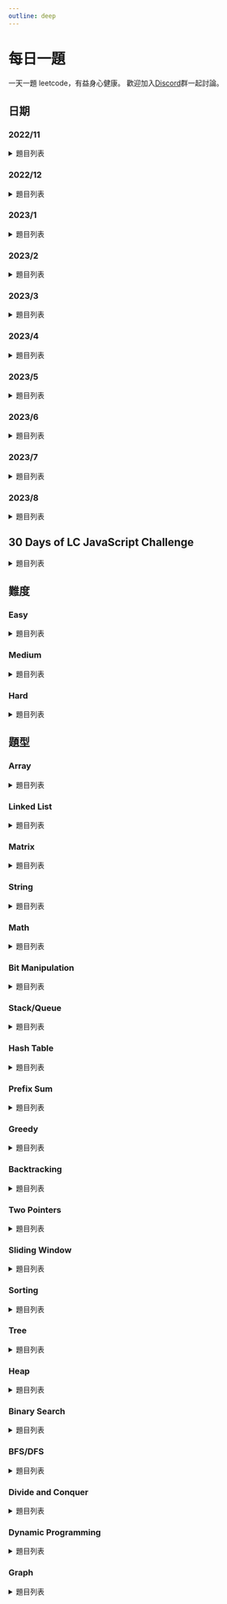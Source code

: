 ```yaml
---
outline: deep
---
```


# 每日一題

一天一題 leetcode，有益身心健康。
歡迎加入[Discord](https://discord.gg/XA3rHMzQJF)群一起討論。

## 日期

### 2022/11

<details><summary>題目列表</summary>

| 日期  | 題目                                                                                   |
| ----- | -------------------------------------------------------------------------------------- |
| 11/21 | [1926. Nearest Exit from Entrance in Maze](https://hackmd.io/@Marsgoat/leetcode1926)   |
| 11/22 | [279. Perfect Squares](https://hackmd.io/@Marsgoat/leetcode279)                        |
| 11/23 | [36. Valid Sudoku](https://hackmd.io/@Marsgoat/leetcode36)                             |
|       | [148. Sort List](https://hackmd.io/@RonChen0927/leetcode148)                           |
|       | [409. Longest Palindrome](https://hackmd.io/@RonChen0927/leetcode409)                  |
| 11/24 | [79. Word Search](https://hackmd.io/@Marsgoat/leetcode79)                              |
| 11/25 | [907. Sum of Subarray Minimums](https://hackmd.io/@Marsgoat/leetcode907)               |
|       | [687. Longest Univalue Path](https://hackmd.io/@RonChen0927/leetcode687)               |
| 11/26 | [1235. Maximum Profit in Job Scheduling](https://hackmd.io/@Marsgoat/leetcode1235)     |
| 11/27 | [446. Arithmetic Slices II - Subsequence](https://hackmd.io/@Marsgoat/leetcode446)     |
| 11/28 | [2225. Find Players With Zero or One Losses](https://hackmd.io/@Marsgoat/leetcode2225) |
| 11/29 | [380. Insert Delete GetRandom O(1)](https://hackmd.io/@Marsgoat/leetcode380)           |
| 11/30 | [1207. Unique Number of Occurrences](https://hackmd.io/@Marsgoat/leetcode1207)         |

</details>

### 2022/12

<details><summary>題目列表</summary>

| 日期  | 題目                                                                                           |
| ----- | ---------------------------------------------------------------------------------------------- |
| 12/1  | [1704. Determine if String Halves Are Alike](https://hackmd.io/@Marsgoat/leetcode1704)         |
|       | [371. Sum of Two Integers](https://hackmd.io/@Marsgoat/leetcode371)                            |
| 12/2  | [1657. Determine if Two Strings Are Close](https://hackmd.io/@Marsgoat/leetcode1657)           |
|       | [859. Buddy Strings](https://hackmd.io/@Marsgoat/leetcode859)                                  |
| 12/3  | [451. Sort Characters By Frequency](https://hackmd.io/@Marsgoat/leetcode451)                   |
| 12/4  | [2256. Minimum Average Difference](https://hackmd.io/@Marsgoat/leetcode2256)                   |
| 12/5  | [876. Middle of the Linked List](https://hackmd.io/@Marsgoat/leetcode876)                      |
| 12/6  | [328. Odd Even Linked List](https://hackmd.io/@Marsgoat/leetcode328)                           |
| 12/7  | [938. Range Sum of BST](https://hackmd.io/@Marsgoat/leetcode938)                               |
|       | [98. Validate Binary Search Tree](https://hackmd.io/@Marsgoat/leetcode98)                      |
| 12/8  | [872. Leaf-Similar Trees](https://hackmd.io/@Marsgoat/leetcode872)                             |
| 12/9  | [1026. Maximum Difference Between Node and Ancestor](https://hackmd.io/@Marsgoat/leetcode1026) |
| 12/10 | [1339. Maximum Product of Splitted Binary Tree](https://hackmd.io/@Marsgoat/leetcode1339)      |
| 12/11 | [124. Binary Tree Maximum Path Sum](https://hackmd.io/@Marsgoat/leetcode124)                   |
| 12/12 | [70. Climbing Stairs](https://hackmd.io/@Marsgoat/leetcode70)                                  |
|       | [2498. Frog Jump II](https://hackmd.io/@Marsgoat/leetcode2498)                                 |
| 12/13 | [931. Minimum Falling Path Sum](https://hackmd.io/@Marsgoat/leetcode931)                       |
|       | [1289. Minimum Falling Path Sum II](https://hackmd.io/@Marsgoat/leetcode1289)                  |
| 12/14 | [198. House Robber](https://hackmd.io/@Marsgoat/leetcode198)                                   |
| 12/15 | [1143. Longest Common Subsequence](https://hackmd.io/@Marsgoat/leetcode1143)                   |
| 12/16 | [232. Implement Queue using Stacks](https://hackmd.io/@Marsgoat/leetcode232)                   |
| 12/17 | [150. Evaluate Reverse Polish Notation](https://hackmd.io/@Marsgoat/leetcode150)               |
| 12/18 | [739. Daily Temperatures](https://hackmd.io/@Marsgoat/leetcode739)                             |
| 12/19 | [1971. Find if Path Exists in Graph](https://hackmd.io/@Marsgoat/leetcode1971)                 |
| 12/20 | [841. Keys and Rooms](https://hackmd.io/@Marsgoat/leetcode841)                                 |
| 12/21 | [886. Possible Bipartition](https://hackmd.io/@Marsgoat/leetcode886)                           |
| 12/22 | [834. Sum of Distances in Tree](https://hackmd.io/@Marsgoat/leetcode834)                       |
| 12/23 | [309. Best Time to Buy and Sell Stock with Cooldown](https://hackmd.io/@Marsgoat/leetcode309)  |
|       | [121. Best Time to Buy and Sell Stock](https://hackmd.io/@Marsgoat/leetcode121)                |
|       | [122. Best Time to Buy and Sell Stock II](https://hackmd.io/@Marsgoat/leetcode122)             |
| 12/24 | [790. Domino and Tromino Tiling](https://hackmd.io/@Marsgoat/leetcode790)                      |
| 12/25 | [2389. Longest Subsequence With Limited Sum](https://hackmd.io/@RonChen0927/leetcode2389)      |
|       | [791. Custom Sort String](https://hackmd.io/@skylanly/leetcode791)                             |
| 12/26 | [55. Jump Game](https://hackmd.io/@Marsgoat/leetcode55)                                        |
| 12/27 | [2279. Maximum Bags With Full Capacity of Rocks](https://hackmd.io/@Marsgoat/leetcode2279)     |
| 12/28 | [1962. Remove Stones to Minimize the Total](https://hackmd.io/@Marsgoat/leetcode1962)          |
| 12/29 | [1834. Single-Threaded CPU](https://hackmd.io/@Marsgoat/leetcode1834)                          |
| 12/30 | [797. All Paths From Source to Target](https://hackmd.io/@RonChen0927/leetcode797)             |
| 12/31 | [980. Unique Paths III](https://hackmd.io/@Marsgoat/leetcode980)                               |

</details>

### 2023/1

<details><summary>題目列表</summary>

| 日期 | 題目                                                                                                  |
| ---- | ----------------------------------------------------------------------------------------------------- |
| 1/1  | [290. Word Pattern](https://hackmd.io/@Marsgoat/leetcode290)                                          |
| 1/2  | [520. Detect Capital](https://hackmd.io/@Marsgoat/leetcode520)                                        |
| 1/3  | [944. Delete Columns to Make Sorted](https://hackmd.io/@Marsgoat/leetcode944)                         |
| 1/4  | [2244. Minimum Rounds to Complete All Tasks](https://hackmd.io/@Marsgoat/leetcode2244)                |
| 1/5  | [452. Minimum Number of Arrows to Burst Balloons](https://hackmd.io/@Marsgoat/leetcode452)            |
| 1/6  | [1833. Maximum Ice Cream Bars](https://hackmd.io/@Marsgoat/leetcode1833)                              |
| 1/7  | [134. Gas Station](https://hackmd.io/@Marsgoat/leetcode134)                                           |
| 1/8  | [149. Max Points on a Line](https://hackmd.io/@Marsgoat/leetcode149)                                  |
| 1/9  | [144. Binary Tree Preorder Traversal](https://hackmd.io/@Marsgoat/leetcode144)                        |
| 1/10 | [100. Same Tree](https://hackmd.io/@Marsgoat/leetcode100)                                             |
| 1/11 | [1443. Minimum Time to Collect All Apples in a Tree](https://hackmd.io/@Marsgoat/leetcode1443)        |
| 1/12 | [1519. Number of Nodes in the Sub-Tree With the Same Label](https://hackmd.io/@Marsgoat/leetcode1519) |
| 1/13 | [2246. Longest Path With Different Adjacent Characters](https://hackmd.io/@Marsgoat/leetcode2246)     |
| 1/14 | [1061. Lexicographically Smallest Equivalent String](https://hackmd.io/@Marsgoat/leetcode1061)        |
| 1/15 | [2421. Number of Good Paths](https://hackmd.io/@Marsgoat/leetcode2421)                                |
| 1/16 | [57. Insert Interval](https://hackmd.io/@Marsgoat/leetcode57)                                         |
| 1/17 | [926. Flip String to Monotone Increasing](https://hackmd.io/@Marsgoat/leetcode926)                    |
| 1/18 | [918. Maximum Sum Circular Subarray](https://hackmd.io/@Marsgoat/leetcode918)                         |
| 1/19 | [974. Subarray Sums Divisible by K](https://hackmd.io/@Marsgoat/leetcode974)                          |
| 1/20 | [491. Non-decreasing Subsequences](https://hackmd.io/@Marsgoat/leetcode491)                           |
| 1/21 | [93. Restore IP Addresses](https://hackmd.io/@Marsgoat/leetcode93)                                    |
| 1/22 | [131. Palindrome Partitioning](https://hackmd.io/@Marsgoat/leetcode131)                               |
| 1/23 | [997. Find the Town Judge](https://hackmd.io/@Marsgoat/leetcode997)                                   |
| 1/24 | [909. Snakes and Ladders](https://hackmd.io/@Marsgoat/leetcode909)                                    |
| 1/25 | [2359. Find Closest Node to Given Two Nodes](https://hackmd.io/@Marsgoat/leetcode2359)                |
| 1/26 | [787. Cheapest Flights Within K Stops](https://hackmd.io/@Marsgoat/leetcode787)                       |
| 1/27 | [472. Concatenated Words](https://hackmd.io/@Marsgoat/leetcode472)                                    |
| 1/28 | [352. Data Stream as Disjoint Intervals](https://hackmd.io/@Marsgoat/leetcode352)                     |
| 1/29 | [460. LFU Cache](https://hackmd.io/@Marsgoat/leetcode460)                                             |
| 1/30 | [1137. N-th Tribonacci Number](https://hackmd.io/@Marsgoat/leetcode1137)                              |
| 1/31 | [1626. Best Team With No Conflicts](https://hackmd.io/@Marsgoat/leetcode1626)                         |

</details>

### 2023/2

<details><summary>題目列表</summary>

| 日期 | 題目                                                                                         |
| ---- | -------------------------------------------------------------------------------------------- |
| 2/1  | [1071. Greatest Common Divisor of Strings](https://hackmd.io/@Marsgoat/leetcode1071)         |
| 2/2  | [953. Verifying an Alien Dictionary](https://hackmd.io/@Marsgoat/leetcode953)                |
| 2/3  | [6. Zigzag Conversion](https://hackmd.io/@Marsgoat/leetcode6)                                |
| 2/4  | [567. Permutation in String](https://hackmd.io/@Marsgoat/leetcode567)                        |
| 2/5  | [438. Find All Anagrams in a String](https://hackmd.io/@Marsgoat/leetcode438)                |
| 2/6  | [1470. Shuffle the Array](https://hackmd.io/@Marsgoat/leetcode1470)                          |
| 2/7  | [904. Fruit Into Baskets](https://hackmd.io/@Marsgoat/leetcode904)                           |
| 2/8  | [45. Jump Game II](https://hackmd.io/@Marsgoat/leetcode45)                                   |
| 2/9  | [2306. Naming a Company](https://hackmd.io/@Marsgoat/leetcode2306)                           |
| 2/10 | [1162. As Far from Land as Possible](https://hackmd.io/@Marsgoat/leetcode1162)               |
| 2/11 | [1129. Shortest Path with Alternating Colors](https://hackmd.io/@Marsgoat/leetcode1129)      |
| 2/12 | [2477. Minimum Fuel Cost to Report to the Capital](https://hackmd.io/@Marsgoat/leetcode2477) |
| 2/13 | [1523. Count Odd Numbers in an Interval Range](https://hackmd.io/@Marsgoat/leetcode1523)     |
| 2/14 | [67. Add Binary](https://hackmd.io/@Marsgoat/leetcode67)                                     |
| 2/15 | [989. Add to Array-Form of Integer](https://hackmd.io/@Marsgoat/leetcode989)                 |
| 2/16 | [104. Maximum Depth of Binary Tree](https://hackmd.io/@Marsgoat/leetcode104)                 |
| 2/17 | [783. Minimum Distance Between BST Nodes](https://hackmd.io/@Marsgoat/leetcode783)           |
| 2/18 | [226. Invert Binary Tree](https://hackmd.io/@Marsgoat/leetcode226)                           |
| 2/19 | [103. Binary Tree Zigzag Level Order Traversal](https://hackmd.io/@Marsgoat/leetcode103)     |
| 2/20 | [35. Search Insert Position](https://hackmd.io/@Marsgoat/leetcode35)                         |
| 2/21 | [540. Single Element in a Sorted Array](https://hackmd.io/@Marsgoat/leetcode540)             |
| 2/22 | [1011. Capacity To Ship Packages Within D Days](https://hackmd.io/@Marsgoat/leetcode1011)    |
| 2/23 | [502. IPO](https://hackmd.io/@Marsgoat/leetcode502)                                          |
| 2/24 | [1675. Minimize Deviation in Array](https://hackmd.io/@Marsgoat/leetcode1675)                |
| 2/25 | [121. Best Time to Buy and Sell Stock](https://hackmd.io/@Marsgoat/leetcode121)              |
| 2/26 | [72. Edit Distance](https://hackmd.io/@Marsgoat/leetcode72)                                  |
| 2/27 | [427. Construct Quad Tree](https://hackmd.io/@Marsgoat/leetcode427)                          |
| 2/28 | [652. Find Duplicate Subtrees](https://hackmd.io/@Marsgoat/leetcode652)                      |

</details>

### 2023/3

<details><summary>題目列表</summary>

| 日期 | 題目                                                                                                       |
| ---- | ---------------------------------------------------------------------------------------------------------- |
| 3/1  | [912. Sort an Array](https://hackmd.io/@Marsgoat/leetcode912)                                              |
| 3/2  | [443. String Compression](https://hackmd.io/@Marsgoat/leetcode443)                                         |
| 3/3  | [28. Find the Index of the First Occurrence in a String](https://hackmd.io/@Marsgoat/leetcode28)           |
| 3/4  | [2444. Count Subarrays With Fixed Bounds](https://hackmd.io/@Marsgoat/leetcode2444)                        |
| 3/5  | [1345. Jump Game IV](https://hackmd.io/@Marsgoat/leetcode1345)                                             |
| 3/6  | [1539. Kth Missing Positive Number](https://hackmd.io/@Marsgoat/leetcode1539)                              |
| 3/7  | [2187. Minimum Time to Complete Trips](https://hackmd.io/@Marsgoat/leetcode2187)                           |
| 3/8  | [875. Koko Eating Bananas](https://hackmd.io/@Marsgoat/leetcode875)                                        |
| 3/9  | [142. Linked List Cycle II](https://hackmd.io/@Marsgoat/leetcode142)                                       |
| 3/10 | [382. Linked List Random Node](https://hackmd.io/@Marsgoat/leetcode382)                                    |
| 3/11 | [109. Convert Sorted List to Binary Search Tree](https://hackmd.io/@Marsgoat/leetcode109)                  |
| 3/12 | [23. Merge k Sorted Lists](https://hackmd.io/@Marsgoat/leetcode23)                                         |
| 3/13 | [101. Symmetric Tree](https://hackmd.io/@Marsgoat/leetcode101)                                             |
| 3/14 | [129. Sum Root to Leaf Numbers](https://hackmd.io/@Marsgoat/leetcode129)                                   |
| 3/15 | [958. Check Completeness of a Binary Tree](https://hackmd.io/@Marsgoat/leetcode958)                        |
| 3/16 | [106. Construct Binary Tree from Inorder and Postorder Traversal](https://hackmd.io/@Marsgoat/leetcode106) |
| 3/17 | [208. Implement Trie (Prefix Tree)](https://hackmd.io/@Marsgoat/leetcode208)                               |
| 3/18 | [1472. Design Browser History](https://hackmd.io/@Marsgoat/leetcode1472)                                   |
| 3/19 | [211. Design Add and Search Words Data Structure](https://hackmd.io/@Marsgoat/leetcode211)                 |
| 3/20 | [605. Can Place Flowers](https://hackmd.io/@Marsgoat/leetcode605)                                          |
| 3/21 | [2348. Number of Zero-Filled Subarrays](https://hackmd.io/@Marsgoat/leetcode2348)                          |
| 3/22 | [2492. Minimum Score of a Path Between Two Cities](https://hackmd.io/@Marsgoat/leetcode2492)               |
| 3/23 | [1319. Number of Operations to Make Network Connected](https://hackmd.io/@Marsgoat/leetcode1319)           |
| 3/24 | [1466. Reorder Routes to Make All Paths Lead to the City Zero](https://hackmd.io/@Marsgoat/leetcode1466)   |
| 3/25 | [2316. Count Unreachable Pairs of Nodes in an Undirected Graph](https://hackmd.io/@Marsgoat/leetcode2316)  |
| 3/26 | [2360. Longest Cycle in a Graph](https://hackmd.io/@Marsgoat/leetcode2360)                                 |
| 3/27 | [64. Minimum Path Sum](https://hackmd.io/@Marsgoat/leetcode64)                                             |
| 3/28 | [983. Minimum Cost For Tickets](https://hackmd.io/@Marsgoat/leetcode983)                                   |
| 3/29 | [1402. Reducing Dishes](https://hackmd.io/@Marsgoat/leetcode1402)                                          |
| 3/30 | [87. Scramble String](https://hackmd.io/@Marsgoat/leetcode87)                                              |
| 3/31 | [1444. Number of Ways of Cutting a Pizza](https://hackmd.io/@Marsgoat/leetcode1444)                        |

</details>

### 2023/4

<details><summary>題目列表</summary>

| 日期 | 題目                                                                                                         |
| ---- | ------------------------------------------------------------------------------------------------------------ |
| 4/1  | [704. Binary Search](https://hackmd.io/@Marsgoat/leetcode704)                                                |
| 4/2  | [2300. Successful Pairs of Spells and Potions](https://hackmd.io/@Marsgoat/leetcode2300)                     |
| 4/3  | [881. Boats to Save People](https://hackmd.io/@Marsgoat/leetcode881)                                         |
| 4/4  | [2405. Optimal Partition of String](https://hackmd.io/@Marsgoat/leetcode2405)                                |
| 4/5  | [2439. Minimize Maximum of Array](https://hackmd.io/@Marsgoat/leetcode2439)                                  |
| 4/6  | [1254. Number of Closed Islands](https://hackmd.io/@Marsgoat/leetcode1254)                                   |
| 4/7  | [1020. Number of Enclaves](https://hackmd.io/@Marsgoat/leetcode1020)                                         |
| 4/8  | [133. Clone Graph](https://hackmd.io/@Marsgoat/leetcode133)                                                  |
| 4/9  | [1857. Largest Color Value in a Directed Graph](https://hackmd.io/@Marsgoat/leetcode1857)                    |
| 4/10 | [20. Valid Parentheses](https://hackmd.io/@Marsgoat/leetcode20)                                              |
| 4/11 | [2390. Removing Stars From a String](https://hackmd.io/@Marsgoat/leetcode2390)                               |
| 4/12 | [71. Simplify Path](https://hackmd.io/@Marsgoat/leetcode71)                                                  |
| 4/13 | [946. Validate Stack Sequences](https://hackmd.io/@Marsgoat/leetcode946)                                     |
| 4/14 | [516. Longest Palindromic Subsequence](https://hackmd.io/@Marsgoat/leetcode516)                              |
| 4/15 | [2218. Maximum Value of K Coins From Piles](https://hackmd.io/@Marsgoat/leetcode2218)                        |
| 4/16 | [1639. Number of Ways to Form a Target String Given a Dictionary](https://hackmd.io/@Marsgoat/leetcode1693)  |
| 4/17 | [1431. Kids With the Greatest Number of Candies](https://hackmd.io/@Marsgoat/leetcode1431)                   |
| 4/18 | [1768. Merge Strings Alternately](https://hackmd.io/@Marsgoat/leetcode1768)                                  |
| 4/19 | [1372. Longest ZigZag Path in a Binary Tree](https://hackmd.io/@Marsgoat/leetcode1372)                       |
| 4/20 | [662. Maximum Width of Binary Tree](https://hackmd.io/@Marsgoat/leetcode662)                                 |
| 4/21 | [879. Profitable Schemes](https://hackmd.io/@Marsgoat/leetcode879)                                           |
| 4/22 | [1312. Minimum Insertion Steps to Make a String Palindrome](https://hackmd.io/@Marsgoat/leetcode1312)        |
| 4/23 | [1416. Restore The Array](https://hackmd.io/@Marsgoat/leetcode1416)                                          |
| 4/24 | [1046. Last Stone Weight](https://hackmd.io/@Marsgoat/leetcode1046)                                          |
| 4/25 | [2336. Smallest Number in Infinite Set](https://hackmd.io/@Marsgoat/leetcode2336)                            |
| 4/26 | [258. Add Digits](https://hackmd.io/@Marsgoat/leetcode258)                                                   |
| 4/27 | [319. Bulb Switcher](https://hackmd.io/@Marsgoat/leetcode319)                                                |
| 4/28 | [839. Similar String Groups](https://hackmd.io/@Marsgoat/leetcode839)                                        |
| 4/29 | [1697. Checking Existence of Edge Length Limited Paths](https://hackmd.io/@Marsgoat/leetcode1697)            |
| 4/30 | [1579. Remove Max Number of Edges to Keep Graph Fully Traversable](https://hackmd.io/@Marsgoat/leetcode1579) |

</details>

### 2023/5

<details><summary>題目列表</summary>

| 日期 | 題目                                                                                                          |
| ---- | ------------------------------------------------------------------------------------------------------------- |
| 5/1  | [1491. Average Salary Excluding the Minimum and Maximum Salary](https://hackmd.io/@Marsgoat/leetcode1491)     |
| 5/2  | [1822. Sign of the Product of an Array](https://hackmd.io/@Marsgoat/leetcode1822)                             |
| 5/3  | [2215. Find the Difference of Two Arrays](https://hackmd.io/@Marsgoat/leetcode2215)                           |
| 5/4  | [649. Dota2 Senate](https://hackmd.io/@Marsgoat/leetcode649)                                                  |
| 5/5  | [1456. Maximum Number of Vowels in a Substring of Given Length](https://hackmd.io/@Marsgoat/leetcode1456)     |
| 5/6  | [1498. Number of Subsequences That Satisfy the Given Sum Condition](https://hackmd.io/@Marsgoat/leetcode1498) |
| 5/7  | [1964. Find the Longest Valid Obstacle Course at Each Position](https://hackmd.io/@Marsgoat/leetcode1964)     |
| 5/8  | [1572. Matrix Diagonal Sum](https://hackmd.io/@Marsgoat/leetcode1572)                                         |
| 5/9  | [54. Spiral Matrix](https://hackmd.io/@Marsgoat/leetcode54)                                                   |
| 5/10 | [59. Spiral Matrix II](https://hackmd.io/@Marsgoat/leetcode59)                                                |
| 5/11 | [1035. Uncrossed Lines](https://hackmd.io/@Marsgoat/leetcode1035)                                             |
| 5/12 | [2140. Solving Questions With Brainpower](https://hackmd.io/@Marsgoat/leetcode2140)                           |
| 5/13 | [2466. Count Ways To Build Good Strings](https://hackmd.io/@Marsgoat/leetcode2466)                            |
| 5/14 | [1799. Maximize Score After N Operations](https://hackmd.io/@Marsgoat/leetcode1799)                           |
| 5/15 | [1721. Swapping Nodes in a Linked List](https://hackmd.io/@Marsgoat/leetcode1721)                             |
| 5/16 | [24. Swap Nodes in Pairs](https://hackmd.io/@Marsgoat/leetcode24)                                             |
| 5/17 | [2130. Maximum Twin Sum of a Linked List](https://hackmd.io/@Marsgoat/leetcode2130)                           |
| 5/18 | [1557. Minimum Number of Vertices to Reach All Nodes](https://hackmd.io/@Marsgoat/leetcode1557)               |
| 5/19 | [785. Is Graph Bipartite?](https://hackmd.io/@Marsgoat/leetcode785)                                           |
| 5/20 | [399. Evaluate Division](https://hackmd.io/@Marsgoat/leetcode399)                                             |
| 5/21 | [934. Shortest Bridge](https://hackmd.io/@Marsgoat/leetcode934)                                               |
| 5/22 | [347. Top K Frequent Elements](https://hackmd.io/@Marsgoat/leetcode347)                                       |
| 5/23 | [703. Kth Largest Element in a Stream](https://hackmd.io/@Marsgoat/leetcode703)                               |
| 5/24 | [2542. Maximum Subsequence Score](https://hackmd.io/@Marsgoat/leetcode2542)                                   |
| 5/25 | [837. New 21 Game](https://hackmd.io/@Marsgoat/leetcode837)                                                   |
| 5/26 | [1140. Stone Game II](https://hackmd.io/@Marsgoat/leetcode1140)                                               |
|      | [877. Stone Game](https://hackmd.io/@Marsgoat/leetcode877)                                                    |
| 5/27 | [1406. Stone Game III](https://hackmd.io/@Marsgoat/leetcode1406)                                              |
| 5/28 | [1547. Minimum Cost to Cut a Stick](https://hackmd.io/@Marsgoat/leetcode1547)                                 |
| 5/29 | [1603. Design Parking System](https://hackmd.io/@Marsgoat/leetcode1603)                                       |
| 5/30 | [705. Design HashSet](https://hackmd.io/@Marsgoat/leetcode705)                                                |
| 5/31 | [1396. Design Underground System](https://hackmd.io/@Marsgoat/leetcode1396)                                   |

</details>

### 2023/6

<details><summary>題目列表</summary>

| 日期 | 題目                                                                                                |
| ---- | --------------------------------------------------------------------------------------------------- |
| 6/1  | [1091. Shortest Path in Binary Matrix](https://hackmd.io/@Marsgoat/leetcode1091)                    |
| 6/2  | [2101. Detonate the Maximum Bombs](https://hackmd.io/@Marsgoat/leetcode2101)                        |
| 6/3  | [1376. Time Needed to Inform All Employees](https://hackmd.io/@Marsgoat/leetcode1376)               |
| 6/4  | [547. Number of Provinces](https://hackmd.io/@Marsgoat/leetcode547)                                 |
| 6/5  | [1232. Check If It Is a Straight Line](https://hackmd.io/@Marsgoat/leetcode1232)                    |
| 6/6  | [1502. Can Make Arithmetic Progression From Sequence](https://hackmd.io/@Marsgoat/leetcode1502)     |
| 6/7  | [1318. Minimum Flips to Make a OR b Equal to c](https://hackmd.io/@Marsgoat/leetcode1318)           |
| 6/8  | [1351. Count Negative Numbers in a Sorted Matrix](https://hackmd.io/@Marsgoat/leetcode1351)         |
| 6/9  | [744. Find Smallest Letter Greater Than Target](https://hackmd.io/@Marsgoat/leetcode744)            |
| 6/10 | [1802. Maximum Value at a Given Index in a Bounded Array](https://hackmd.io/@Marsgoat/leetcode1802) |
| 6/11 | [1146. Snapshot Array](https://hackmd.io/@Marsgoat/leetcode1146)                                    |
| 6/12 | [228. Summary Ranges](https://hackmd.io/@Marsgoat/leetcode228)                                      |
| 6/13 | [2352. Equal Row and Column Pairs](https://hackmd.io/@Marsgoat/leetcode2352)                        |
| 6/14 | [530. Minimum Absolute Difference in BST](https://hackmd.io/@Marsgoat/leetcode530)                  |
| 6/15 | [1161. Maximum Level Sum of a Binary Tree](https://hackmd.io/@Marsgoat/leetcode1161)                |
| 6/16 | [1569. Number of Ways to Reorder Array to Get Same BST](https://hackmd.io/@Marsgoat/leetcode1569)   |
| 6/17 | [1187. Make Array Strictly Increasing](https://hackmd.io/@Marsgoat/BJdXkOEOh)                       |
| 6/18 | [2328. Number of Increasing Paths in a Grid](https://hackmd.io/@Marsgoat/H1fUbOVOh)                 |
| 6/19 | [1732. Find the Highest Altitude](https://hackmd.io/@skylanly/leetcode1732)                         |
| 6/20 | [2090. K Radius Subarray Averages](https://hackmd.io/@Marsgoat/leetcode2090)                        |
| 6/21 | [2448. Minimum Cost to Make Array Equal](https://hackmd.io/@Marsgoat/rJbfHA1d2)                     |
| 6/22 | [714. Best Time to Buy and Sell Stock with Transaction Fee](https://hackmd.io/@Marsgoat/H1YZ9l7dn)  |
| 6/23 | [1027. Longest Arithmetic Subsequence](https://hackmd.io/@Marsgoat/rknSogQ_h)                       |
| 6/24 | [956. Tallest Billboard](https://hackmd.io/@Marsgoat/BkUrCP4dn)                                     |
| 6/25 | [1575. Count All Possible Routes](https://hackmd.io/@Marsgoat/BJpu4arO3)                            |
| 6/26 | [2462. Total Cost to Hire K Workers](https://hackmd.io/@Marsgoat/B1kR8dUOh)                         |
| 6/27 | [373. Find K Pairs with Smallest Sums](https://hackmd.io/@Marsgoat/rkNbuavO3)                       |
| 6/28 | [1514. Path with Maximum Probability](https://hackmd.io/@Marsgoat/B15eOMt_h)                        |
| 6/29 | [864. Shortest Path to Get All Keys](https://hackmd.io/@Marsgoat/B1cKMP5u2)                         |
| 6/30 | [1970. Last Day Where You Can Still Cross](https://hackmd.io/@Marsgoat/B1cTI3iOh)                   |

</details>

### 2023/7

<details><summary>題目列表</summary>

| 日期 | 題目                                                                                                 |
| ---- | ---------------------------------------------------------------------------------------------------- |
| 7/1  | [2305. Fair Distribution of Cookies](https://hackmd.io/@Marsgoat/leetcode2305)                       |
| 7/2  | [1601. Maximum Number of Achievable Transfer Requests](https://hackmd.io/@Marsgoat/leetcode1601)     |
| 7/3  | [859. Buddy Strings](https://hackmd.io/@Marsgoat/leetcode859)                                        |
| 7/4  | [137. Single Number II](https://hackmd.io/@Marsgoat/leetcode137)                                     |
| 7/5  | [1493. Longest Subarray of 1's After Deleting One Element](https://hackmd.io/@Marsgoat/leetcode1493) |
| 7/6  | [209. Minimum Size Subarray Sum](https://hackmd.io/@Marsgoat/leetcode209)                            |
| 7/7  | [2024. Maximize the Confusion of an Exam](https://hackmd.io/@Marsgoat/leetcode2024)                  |
| 7/8  | [2551. Put Marbles in Bags](https://hackmd.io/@Marsgoat/leetcode2551)                                |
| 7/9  | [2272. Substring With Largest Variance](https://hackmd.io/@Marsgoat/leetcode2272)                    |
| 7/10 | [111. Minimum Depth of Binary Tree](https://hackmd.io/@Marsgoat/leetcode111)                         |
| 7/11 | [863. All Nodes Distance K in Binary Tree](https://hackmd.io/@Marsgoat/leetcode863)                  |
| 7/12 | [802. Find Eventual Safe States](https://hackmd.io/@Marsgoat/leetcode802)                            |
| 7/13 | [207. Course Schedule](https://hackmd.io/@Marsgoat/leetcode207)                                      |
| 7/14 | [1218. Longest Arithmetic Subsequence of Given Difference](https://hackmd.io/@Marsgoat/leetcode1218) |
| 7/15 | [1751. Maximum Number of Events That Can Be Attended II](https://hackmd.io/@Marsgoat/leetcode1751)   |
| 7/16 | [1125. Smallest Sufficient Team](https://hackmd.io/@Marsgoat/leetcode1125)                           |
| 7/17 | [445. Add Two Numbers II](https://hackmd.io/@Marsgoat/leetcode445)                                   |
| 7/18 | [146. LRU Cache](https://hackmd.io/@Marsgoat/leetcode146)                                            |
| 7/19 | [435. Non-overlapping Intervals](https://hackmd.io/@Marsgoat/leetcode435)                            |
| 7/20 | [735. Asteroid Collision](https://hackmd.io/@Marsgoat/leetcode735)                                   |
| 7/21 | [673. Number of Longest Increasing Subsequence](https://hackmd.io/@Marsgoat/leetcode673)             |
| 7/22 | [688. Knight Probability in Chessboard](https://hackmd.io/@Marsgoat/leetcode688)                     |
| 7/23 | [894. All Possible Full Binary Trees](https://hackmd.io/@Marsgoat/leetcode894)                       |
| 7/24 | [50. Pow(x, n)](https://hackmd.io/@Marsgoat/leetcode50)                                              |
| 7/25 | [852. Peak Index in a Mountain Array](https://hackmd.io/@Marsgoat/leetcode852)                       |
| 7/26 | [1870. Minimum Speed to Arrive on Time](https://hackmd.io/@Marsgoat/leetcode1870)                    |
| 7/27 | [2141. Maximum Running Time of N Computers](https://hackmd.io/@Marsgoat/leetcode2141)                |
| 7/28 | [486. Predict the Winner](https://hackmd.io/@Marsgoat/leetcode486)                                   |
| 7/29 | [808. Soup Servings](https://hackmd.io/@Marsgoat/leetcode808)                                        |
| 7/30 | [664. Strange Printer](https://hackmd.io/@Marsgoat/leetcode664)                                      |
| 7/31 | [712. Minimum ASCII Delete Sum for Two Strings](https://hackmd.io/@Marsgoat/leetcode712)             |

</details>

### 2023/8

<details><summary>題目列表</summary>

| 日期 | 題目                                                                                                               |
| ---- | ------------------------------------------------------------------------------------------------------------------ |
| 8/1  | [77. Combinations](https://hackmd.io/@Marsgoat/leetcode77)                                                         |
| 8/2  | [46. Permutations](https://hackmd.io/@Marsgoat/leetcode46)                                                         |
| 8/3  | [17. Letter Combinations of a Phone Number](https://hackmd.io/@Marsgoat/leetcode17)                                |
| 8/4  | [139. Word Break](https://hackmd.io/@Marsgoat/leetcode139)                                                         |
| 8/5  | [95. Unique Binary Search Trees II](https://hackmd.io/@Marsgoat/leetcode95)                                        |
| 8/6  | [920. Number of Music Playlists](https://hackmd.io/@Marsgoat/leetcode920)                                          |
| 8/7  | [74. Search a 2D Matrix](https://hackmd.io/@Marsgoat/leetcode74)                                                   |
| 8/8  | [33. Search in Rotated Sorted Array](https://hackmd.io/@Marsgoat/leetcode33)                                       |
| 8/9  | [2616. Minimize the Maximum Difference of Pairs](https://hackmd.io/@Marsgoat/leetcode2616)                         |
| 8/10 | [81. Search in Rotated Sorted Array II](https://hackmd.io/@Marsgoat/leetcode81)                                    |
| 8/11 | [518. Coin Change II](https://hackmd.io/@Marsgoat/leetcode518)                                                     |
| 8/12 | [63. Unique Paths II](https://hackmd.io/@Marsgoat/leetcode63)                                                      |
| 8/13 | [2369. Check if There is a Valid Partition For The Array](https://hackmd.io/@Marsgoat/leetcode2369)                |
| 8/14 | [215. Kth Largest Element in an Array](https://hackmd.io/@Marsgoat/leetcode215)                                    |
| 8/15 | [86. Partition List](https://hackmd.io/@Marsgoat/leetcode86)                                                       |
| 8/16 | [239. Sliding Window Maximum](https://hackmd.io/@Marsgoat/leetcode239)                                             |
| 8/17 | [542. 01 Matrix](https://hackmd.io/@Marsgoat/leetcode542)                                                          |
| 8/18 | [1615.Maximal Network Rank](https://hackmd.io/@Marsgoat/leetcode1615)                                              |
| 8/19 | [1489. Find Critical and Pseudo-Critical Edges in Minimum Spanning Tree](https://hackmd.io/@Marsgoat/leetcode1489) |
| 8/20 | [1203. Sort Items by Groups Respecting Dependencies](https://hackmd.io/@Marsgoat/leetcode1203)                     |
| 8/21 | [459. Repeated Substring Pattern](https://hackmd.io/@Marsgoat/leetcode459)                                         |
| 8/22 | [168. Excel Sheet Column Title](https://hackmd.io/@Marsgoat/leetcode168)                                           |
| 8/23 | [767. Reorganize String](https://hackmd.io/@Marsgoat/leetcode767)                                                  |
| 8/24 | [68. Text Justification](https://hackmd.io/@Marsgoat/leetcode68)                                                   |

</details>

## 30 Days of LC JavaScript Challenge

<details><summary>題目列表</summary>

| Day       | Topic                                  | Problem                                                                                  |
| --------- | -------------------------------------- | ---------------------------------------------------------------------------------------- |
| 1 (5/5)   | Closure                                | [Create Hello World Function](https://hackmd.io/@sheep0914/lc-js-30-day1)                |
| 2 (5/6)   | Closure                                | [Counter](https://hackmd.io/@sheep0914/lc-js-30-day2)                                    |
| 3 (5/7)   | Closure                                | [Counter II](https://hackmd.io/@sheep0914/lc-js-30-day3)                                 |
| 4 (5/8)   | Basic Array Transforms                 | [Apply Transform Over Each Element in Array](https://hackmd.io/@sheep0914/lc-js-30-day4) |
| 5 (5/9)   | Basic Array Transforms                 | [Filter Elements from Array](https://hackmd.io/@sheep0914/lc-js-30-day5)                 |
| 6 (5/10)  | Basic Array Transforms                 | [Array Reduce Transformation](https://hackmd.io/@sheep0914/lc-js-30-day6)                |
| 7 (5/11)  | Function input and Output              | [Function Composition](https://hackmd.io/@sheep0914/lc-js-30-day7)                       |
| 8 (5/12)  | Function input and Output              | [Allow One Function Call](https://hackmd.io/@sheep0914/lc-js-30-day8)                    |
| 9 (5/13)  | Function input and Output              | [Memoize](https://hackmd.io/@sheep0914/lc-js-30-day9)                                    |
| 10 (5/14) | Function input and Output              | [Curry](https://hackmd.io/@sheep0914/lc-js-30-day10)                                     |
| 11 (5/15) | Promise                                | [Sleep](https://hackmd.io/@sheep0914/lc-js-30-day11)                                     |
| 12 (5/16) | Promise                                | [Promise Time Limit](https://hackmd.io/@sheep0914/lc-js-30-day12)                        |
| 13 (5/17) | Promise                                | [Promise Pool](https://hackmd.io/@sheep0914/lc-js-30-day13)                              |
| 14 (5/18) | Time (setTimeout)                      | [Cache With Time Limit](https://hackmd.io/@sheep0914/lc-js-30-day14)                     |
| 15 (5/19) | Time (setTimeout)                      | [Debounce](https://hackmd.io/@sheep0914/lc-js-30-day15)                                  |
| 16 (5/20) | Time (setTimeout)                      | [Throttle](https://hackmd.io/@sheep0914/lc-js-30-day16)                                  |
| 17 (5/21) | JSON / Recursion / Important Utilities | [JSON Deep Equal](https://hackmd.io/@sheep0914/lc-js-30-day17)                           |
| 18 (5/22) | JSON / Recursion / Important Utilities | [Convert Object to JSON String](https://hackmd.io/@sheep0914/lc-js-30-day18)             |
| 19 (5/23) | JSON / Recursion / Important Utilities | [Array of Objects to Matrix](https://hackmd.io/@sheep0914/lc-js-30-day19)                |
| 20 (5/24) | JSON / Recursion / Important Utilities | [Differences Between Two Objects](https://hackmd.io/@sheep0914/lc-js-30-day20)           |
| 21 (5/25) | JSON / Recursion / Important Utilities | [Chunk Array](https://hackmd.io/@sheep0914/lc-js-30-day21)                               |
| 22 (5/26) | JSON / Recursion / Important Utilities | [Flatten Deeply Nested Array](https://hackmd.io/@sheep0914/lc-js-30-day22)               |
| 23 (5/27) | This                                   | [Array Prototype Last](https://hackmd.io/@sheep0914/lc-js-30-day23)                      |
| 24 (5/28) | This                                   | [Group By](https://hackmd.io/@sheep0914/lc-js-30-day24)                                  |
| 25 (5/29) | This                                   | [Check if Object Instance of Class](https://hackmd.io/@sheep0914/lc-js-30-day25)         |
| 26 (5/30) | This                                   | [Call Function with Custom Context](https://hackmd.io/@sheep0914/lc-js-30-day26)         |
| 27 (5/31) | Classes                                | [Event Emitter](https://hackmd.io/@sheep0914/lc-js-30-day27)                             |
| 28 (6/1)  | Classes                                | [Array Wrapper](https://hackmd.io/@sheep0914/lc-js-30-day28)                             |
| 29 (6/2)  | Generators                             | [Generate Fibonacci Sequence](https://hackmd.io/@sheep0914/lc-js-30-day29)               |
| 30 (6/3)  | Generators                             | [Nested Array Generator](https://hackmd.io/@sheep0914/lc-js-30-day30)                    |

</details>

## 難度

### Easy

<details><summary>題目列表</summary>

- [20. Valid Parentheses](https://hackmd.io/@Marsgoat/leetcode20)
- [35. Search Insert Position](https://hackmd.io/@Marsgoat/leetcode35)
- [67. Add Binary](https://hackmd.io/@Marsgoat/leetcode67)
- [70. Climbing Stairs](https://hackmd.io/@Marsgoat/leetcode70)
- [100. Same Tree](https://hackmd.io/@Marsgoat/leetcode100)
- [101. Symmetric Tree](https://hackmd.io/@Marsgoat/leetcode101)
- [104. Maximum Depth of Binary Tree](https://hackmd.io/@Marsgoat/leetcode104)
- [111. Minimum Depth of Binary Tree](https://hackmd.io/@Marsgoat/leetcode111)
- [121. Best Time to Buy and Sell Stock](https://hackmd.io/@Marsgoat/leetcode121)
- [144. Binary Tree Preorder Traversal](https://hackmd.io/@Marsgoat/leetcode144)
- [168. Excel Sheet Column Title](https://hackmd.io/@Marsgoat/leetcode168)
- [226. Invert Binary Tree](https://hackmd.io/@Marsgoat/leetcode226)
- [228. Summary Ranges](https://hackmd.io/@Marsgoat/leetcode228)
- [232. Implement Queue using Stacks](https://hackmd.io/@Marsgoat/leetcode232)
- [258. Add Digits](https://hackmd.io/@Marsgoat/leetcode258)
- [290. Word Pattern](https://hackmd.io/@Marsgoat/leetcode290)
- [409. Longest Palindrome](https://hackmd.io/@RonChen0927/leetcode409)
- [459. Repeated Substring Pattern](https://hackmd.io/@Marsgoat/leetcode459)
- [520. Detect Capital](https://hackmd.io/@Marsgoat/leetcode520)
- [530. Minimum Absolute Difference in BST](https://hackmd.io/@Marsgoat/leetcode530)
- [605. Can Place Flowers](https://hackmd.io/@Marsgoat/leetcode605)
- [703. Kth Largest Element in a Stream](https://hackmd.io/@Marsgoat/leetcode703)
- [704. Binary Search](https://hackmd.io/@Marsgoat/leetcode704)
- [705. Design HashSet](https://hackmd.io/@Marsgoat/leetcode705)
- [744. Find Smallest Letter Greater Than Target](https://hackmd.io/@Marsgoat/leetcode744)
- [783. Minimum Distance Between BST Nodes](https://hackmd.io/@Marsgoat/leetcode783)
- [859. Buddy Strings](https://hackmd.io/@Marsgoat/leetcode859)
- [872. Leaf-Similar Trees](https://hackmd.io/@Marsgoat/leetcode872)
- [876. Middle of the Linked List](https://hackmd.io/@Marsgoat/leetcode876)
- [938. Range Sum of BST](https://hackmd.io/@Marsgoat/leetcode938)
- [953. Verifying an Alien Dictionary](https://hackmd.io/@Marsgoat/leetcode953)
- [997. Find the Town Judge](https://hackmd.io/@Marsgoat/leetcode997)
- [1046. Last Stone Weight](https://hackmd.io/@Marsgoat/leetcode1046)
- [1137. N-th Tribonacci Number](https://hackmd.io/@Marsgoat/leetcode1137)
- [1207. Unique Number of Occurrences](https://hackmd.io/@Marsgoat/leetcode1207)
- [1232. Check If It Is a Straight Line](https://hackmd.io/@Marsgoat/leetcode1232)
- [1431. Kids With the Greatest Number of Candies](https://hackmd.io/@Marsgoat/leetcode1431)
- [1470. Shuffle the Array](https://hackmd.io/@Marsgoat/leetcode1470)
- [1491. Average Salary Excluding the Minimum and Maximum Salary](https://hackmd.io/@Marsgoat/leetcode1491)
- [1502. Can Make Arithmetic Progression From Sequence](https://hackmd.io/@Marsgoat/leetcode1502)
- [1523. Count Odd Numbers in an Interval Range](https://hackmd.io/@Marsgoat/leetcode1523)
- [1539. Kth Missing Positive Number](https://hackmd.io/@Marsgoat/leetcode1539)
- [1603. Design Parking System](https://hackmd.io/@Marsgoat/leetcode1603)
- [1704. Determine if String Halves Are Alike](https://hackmd.io/@Marsgoat/leetcode1704)
- [1732. Find the Highest Altitude](https://hackmd.io/@skylanly/leetcode1732)
- [1768. Merge Strings Alternately](https://hackmd.io/@Marsgoat/leetcode1768)
- [1822. Sign of the Product of an Array](https://hackmd.io/@Marsgoat/leetcode1822)
- [2389. Longest Subsequence With Limited Sum](https://hackmd.io/@RonChen0927/leetcode2389)

</details>

### Medium

<details><summary>題目列表</summary>

- [6. Zigzag Conversion](https://hackmd.io/@Marsgoat/leetcode6)
- [17. Letter Combinations of a Phone Number](https://hackmd.io/@Marsgoat/leetcode17)
- [28. Find the Index of the First Occurrence in a String](https://hackmd.io/@Marsgoat/leetcode28)
- [36. Valid Sudoku](https://hackmd.io/@Marsgoat/leetcode36)
- [45. Jump Game II](https://hackmd.io/@Marsgoat/leetcode45)
- [46. Permutations](https://hackmd.io/@Marsgoat/leetcode46)
- [54. Spiral Matrix](https://hackmd.io/@Marsgoat/leetcode54)
- [55. Jump Game](https://hackmd.io/@Marsgoat/leetcode55)
- [57. Insert Interval](https://hackmd.io/@Marsgoat/leetcode57)
- [63. Unique Paths II](https://hackmd.io/@Marsgoat/leetcode63)
- [64. Minimum Path Sum](https://hackmd.io/@Marsgoat/leetcode64)
- [71. Simplify Path](https://hackmd.io/@Marsgoat/leetcode71)
- [77. Combinations](https://hackmd.io/@Marsgoat/leetcode77)
- [79. Word Search](https://hackmd.io/@Marsgoat/leetcode79)
- [81. Search in Rotated Sorted Array II](https://hackmd.io/@Marsgoat/leetcode81)
- [86. Partition List](https://hackmd.io/@Marsgoat/leetcode86)
- [93. Restore IP Addresses](https://hackmd.io/@Marsgoat/leetcode93)
- [95. Unique Binary Search Trees II](https://hackmd.io/@Marsgoat/leetcode95)
- [98. Validate Binary Search Tree](https://hackmd.io/@Marsgoat/leetcode98)
- [103. Binary Tree Zigzag Level Order Traversal](https://hackmd.io/@Marsgoat/leetcode103)
- [106. Construct Binary Tree from Inorder and Postorder Traversal](https://hackmd.io/@Marsgoat/leetcode106)
- [109. Convert Sorted List to Binary Search Tree](https://hackmd.io/@Marsgoat/leetcode109)
- [122. Best Time to Buy and Sell Stock II](https://hackmd.io/@Marsgoat/leetcode122)
- [129. Sum Root to Leaf Numbers](https://hackmd.io/@Marsgoat/leetcode129)
- [131. Palindrome Partitioning](https://hackmd.io/@Marsgoat/leetcode131)
- [133. Clone Graph](https://hackmd.io/@Marsgoat/leetcode133)
- [134. Gas Station](https://hackmd.io/@Marsgoat/leetcode134)
- [137. Single Number II](https://hackmd.io/@Marsgoat/leetcode137)
- [139. Word Break](https://hackmd.io/@Marsgoat/leetcode139)
- [142. Linked List Cycle II](https://hackmd.io/@Marsgoat/leetcode142)
- [146. LRU Cache](https://hackmd.io/@Marsgoat/leetcode146)
- [148. Sort List](https://hackmd.io/@RonChen0927/leetcode148)
- [150. Evaluate Reverse Polish Notation](https://hackmd.io/@Marsgoat/leetcode150)
- [198. House Robber](https://hackmd.io/@Marsgoat/leetcode198)
- [207. Course Schedule](https://hackmd.io/@Marsgoat/leetcode207)
- [208. Implement Trie (Prefix Tree)](https://hackmd.io/@Marsgoat/leetcode208)
- [209. Minimum Size Subarray Sum](https://hackmd.io/@Marsgoat/leetcode209)
- [211. Design Add and Search Words Data Structure](https://hackmd.io/@Marsgoat/leetcode211)
- [215. Kth Largest Element in an Array](https://hackmd.io/@Marsgoat/leetcode215)
- [279. Perfect Squares](https://hackmd.io/@Marsgoat/leetcode279)
- [309. Best Time to Buy and Sell Stock with Cooldown](https://hackmd.io/@Marsgoat/leetcode309)
- [319. Bulb Switcher](https://hackmd.io/@Marsgoat/leetcode319)
- [328. Odd Even Linked List](https://hackmd.io/@Marsgoat/leetcode328)
- [347. Top K Frequent Elements](https://hackmd.io/@Marsgoat/leetcode347)
- [371. Sum of Two Integers](https://hackmd.io/@Marsgoat/leetcode371)
- [373. Find K Pairs with Smallest Sums](https://hackmd.io/@Marsgoat/rkNbuavO3)
- [380. Insert Delete GetRandom O(1)](https://hackmd.io/@Marsgoat/leetcode380)
- [382. Linked List Random Node](https://hackmd.io/@Marsgoat/leetcode382)
- [399. Evaluate Division](https://hackmd.io/@Marsgoat/leetcode399)
- [427. Construct Quad Tree](https://hackmd.io/@Marsgoat/leetcode427)
- [435. Non-overlapping Intervals](https://hackmd.io/@Marsgoat/leetcode435)
- [438. Find All Anagrams in a String](https://hackmd.io/@Marsgoat/leetcode438)
- [443. String Compression](https://hackmd.io/@Marsgoat/leetcode443)
- [445. Add Two Numbers II](https://hackmd.io/@Marsgoat/leetcode445)
- [451. Sort Characters By Frequency](https://hackmd.io/@Marsgoat/leetcode451)
- [452. Minimum Number of Arrows to Burst Balloons](https://hackmd.io/@Marsgoat/leetcode452)
- [486. Predict the Winner](https://hackmd.io/@Marsgoat/leetcode486)
- [491. Non-decreasing Subsequences](https://hackmd.io/@Marsgoat/leetcode491)
- [518. Coin Change II](https://hackmd.io/@Marsgoat/leetcode518)
- [540. Single Element in a Sorted Array](https://hackmd.io/@Marsgoat/leetcode540)
- [542. 01 Matrix](https://hackmd.io/@Marsgoat/leetcode542)
- [547. Number of Provinces](https://hackmd.io/@Marsgoat/leetcode547)
- [567. Permutation in String](https://hackmd.io/@Marsgoat/leetcode567)
- [649. Dota2 Senate](https://hackmd.io/@Marsgoat/leetcode649)
- [652. Find Duplicate Subtrees](https://hackmd.io/@Marsgoat/leetcode652)
- [662. Maximum Width of Binary Tree](https://hackmd.io/@Marsgoat/leetcode662)
- [673. Number of Longest Increasing Subsequence](https://hackmd.io/@Marsgoat/leetcode673)
- [687. Longest Univalue Path](https://hackmd.io/@RonChen0927/leetcode687)
- [688. Knight Probability in Chessboard](https://hackmd.io/@Marsgoat/leetcode688)
- [712. Minimum ASCII Delete Sum for Two Strings](https://hackmd.io/@Marsgoat/leetcode712)
- [714. Best Time to Buy and Sell Stock with Transaction Fee](https://hackmd.io/@Marsgoat/H1YZ9l7dn)
- [735. Asteroid Collision](https://hackmd.io/@Marsgoat/leetcode735)
- [739. Daily Temperatures](https://hackmd.io/@Marsgoat/leetcode739)
- [767. Reorganize String](https://hackmd.io/@Marsgoat/leetcode767)
- [787. Cheapest Flights Within K Stops](https://hackmd.io/@Marsgoat/leetcode787)
- [790. Domino and Tromino Tiling](https://hackmd.io/@Marsgoat/leetcode790)
- [791. Custom Sort String](https://hackmd.io/@skylanly/leetcode791)
- [797. All Paths From Source to Target](https://hackmd.io/@RonChen0927/leetcode797)
- [802. Find Eventual Safe States](https://hackmd.io/@Marsgoat/leetcode802)
- [808. Soup Servings](https://hackmd.io/@Marsgoat/leetcode808)
- [837. New 21 Game](https://hackmd.io/@Marsgoat/leetcode837)
- [841. Keys and Rooms](https://hackmd.io/@Marsgoat/leetcode841)
- [852. Peak Index in a Mountain Array](https://hackmd.io/@Marsgoat/leetcode852)
- [875. Koko Eating Bananas](https://hackmd.io/@Marsgoat/leetcode875)
- [877. Stone Game](https://hackmd.io/@Marsgoat/leetcode877)
- [881. Boats to Save People](https://hackmd.io/@Marsgoat/leetcode881)
- [886. Possible Bipartition](https://hackmd.io/@Marsgoat/leetcode886)
- [894. All Possible Full Binary Trees](https://hackmd.io/@Marsgoat/leetcode894)
- [904. Fruit Into Baskets](https://hackmd.io/@Marsgoat/leetcode904)
- [907. Sum of Subarray Minimums](https://hackmd.io/@Marsgoat/leetcode907)
- [909. Snakes and Ladders](https://hackmd.io/@Marsgoat/leetcode909)
- [912. Sort an Array](https://hackmd.io/@Marsgoat/leetcode912)
- [918. Maximum Sum Circular Subarray](https://hackmd.io/@Marsgoat/leetcode918)
- [926. Flip String to Monotone Increasing](https://hackmd.io/@Marsgoat/leetcode926)
- [931. Minimum Falling Path Sum](https://hackmd.io/@Marsgoat/leetcode931)
- [934. Shortest Bridge](https://hackmd.io/@Marsgoat/leetcode934)
- [946. Validate Stack Sequences](https://hackmd.io/@Marsgoat/leetcode946)
- [958. Check Completeness of a Binary Tree](https://hackmd.io/@Marsgoat/leetcode958)
- [974. Subarray Sums Divisible by K](https://hackmd.io/@Marsgoat/leetcode974)
- [983. Minimum Cost For Tickets](https://hackmd.io/@Marsgoat/leetcode983)
- [1011. Capacity To Ship Packages Within D Days](https://hackmd.io/@Marsgoat/leetcode1011)
- [1020. Number of Enclaves](https://hackmd.io/@Marsgoat/leetcode1020)
- [1026. Maximum Difference Between Node and Ancestor](https://hackmd.io/@Marsgoat/leetcode1026)
- [1027. Longest Arithmetic Subsequence](https://hackmd.io/@Marsgoat/rknSogQ_h)
- [1061. Lexicographically Smallest Equivalent String](https://hackmd.io/@Marsgoat/leetcode1061)
- [1091. Shortest Path in Binary Matrix](https://hackmd.io/@Marsgoat/leetcode1091)
- [1129. Shortest Path with Alternating Colors](https://hackmd.io/@Marsgoat/leetcode1129)
- [1140. Stone Game II](https://hackmd.io/@Marsgoat/leetcode1140)
- [1143. Longest Common Subsequence](https://hackmd.io/@Marsgoat/leetcode1143)
- [1146. Snapshot Array](https://hackmd.io/@Marsgoat/leetcode1146)
- [1161. Maximum Level Sum of a Binary Tree](https://hackmd.io/@Marsgoat/leetcode1161)
- [1162. As Far from Land as Possible](https://hackmd.io/@Marsgoat/leetcode1162)
- [1218. Longest Arithmetic Subsequence of Given Difference](https://hackmd.io/@Marsgoat/leetcode1218)
- [1318. Minimum Flips to Make a OR b Equal to c](https://hackmd.io/@Marsgoat/leetcode1318)
- [1319. Number of Operations to Make Network Connected](https://hackmd.io/@Marsgoat/leetcode1319)
- [1339. Maximum Product of Splitted Binary Tree](https://hackmd.io/@Marsgoat/leetcode1339)
- [1372. Longest ZigZag Path in a Binary Tree](https://hackmd.io/@Marsgoat/leetcode1372)
- [1376. Time Needed to Inform All Employees](https://hackmd.io/@Marsgoat/leetcode1376)
- [1396. Design Underground System](https://hackmd.io/@Marsgoat/leetcode1396)
- [1402. Reducing Dishes](https://hackmd.io/@Marsgoat/leetcode1402)
- [1443. Minimum Time to Collect All Apples in a Tree](https://hackmd.io/@Marsgoat/leetcode1443)
- [1456. Maximum Number of Vowels in a Substring of Given Length](https://hackmd.io/@Marsgoat/leetcode1456)
- [1466. Reorder Routes to Make All Paths Lead to the City Zero](https://hackmd.io/@Marsgoat/leetcode1466)
- [1472. Design Browser History](https://hackmd.io/@Marsgoat/leetcode1472)
- [1493. Longest Subarray of 1's After Deleting One Element](https://hackmd.io/@Marsgoat/leetcode1493)
- [1498. Number of Subsequences That Satisfy the Given Sum Condition](https://hackmd.io/@Marsgoat/leetcode1498)
- [1514. Path with Maximum Probability](https://hackmd.io/@Marsgoat/B15eOMt_h)
- [1519. Number of Nodes in the Sub-Tree With the Same Label](https://hackmd.io/@Marsgoat/leetcode1519)
- [1557. Minimum Number of Vertices to Reach All Nodes](https://hackmd.io/@Marsgoat/leetcode1557)
- [1615.Maximal Network Rank](https://hackmd.io/@Marsgoat/leetcode1615)
- [1626. Best Team With No Conflicts](https://hackmd.io/@Marsgoat/leetcode1626)
- [1657. Determine if Two Strings Are Close](https://hackmd.io/@Marsgoat/leetcode1657)
- [1721. Swapping Nodes in a Linked List](https://hackmd.io/@Marsgoat/leetcode1721)
- [1802. Maximum Value at a Given Index in a Bounded Array](https://hackmd.io/@Marsgoat/leetcode1802)
- [1833. Maximum Ice Cream Bars](https://hackmd.io/@Marsgoat/leetcode1833)
- [1834. Single-Threaded CPU](https://hackmd.io/@Marsgoat/leetcode1834)
- [1870. Minimum Speed to Arrive on Time](https://hackmd.io/@Marsgoat/leetcode1870)
- [1926. Nearest Exit from Entrance in Maze](https://hackmd.io/@Marsgoat/leetcode1926)
- [1962. Remove Stones to Minimize the Total](https://hackmd.io/@Marsgoat/leetcode1962)
- [2024. Maximize the Confusion of an Exam](https://hackmd.io/@Marsgoat/leetcode2024)
- [2090. K Radius Subarray Averages](https://hackmd.io/@Marsgoat/leetcode2090)
- [2101. Detonate the Maximum Bombs](https://hackmd.io/@Marsgoat/leetcode2101)
- [2130. Maximum Twin Sum of a Linked List](https://hackmd.io/@Marsgoat/leetcode2130)
- [2140. Solving Questions With Brainpower](https://hackmd.io/@Marsgoat/leetcode2140)
- [2187. Minimum Time to Complete Trips](https://hackmd.io/@Marsgoat/leetcode2187)
- [2225. Find Players With Zero or One Losses](https://hackmd.io/@Marsgoat/leetcode2225)
- [2244. Minimum Rounds to Complete All Tasks](https://hackmd.io/@Marsgoat/leetcode2244)
- [2256. Minimum Average Difference](https://hackmd.io/@Marsgoat/leetcode2256)
- [2279. Maximum Bags With Full Capacity of Rocks](https://hackmd.io/@Marsgoat/leetcode2279)
- [2300. Successful Pairs of Spells and Potions](https://hackmd.io/@Marsgoat/leetcode2300)
- [2305. Fair Distribution of Cookies](https://hackmd.io/@Marsgoat/leetcode2305)
- [2316. Count Unreachable Pairs of Nodes in an Undirected Graph](https://hackmd.io/@Marsgoat/leetcode2316)
- [2336. Smallest Number in Infinite Set](https://hackmd.io/@Marsgoat/leetcode2336)
- [2348. Number of Zero-Filled Subarrays](https://hackmd.io/@Marsgoat/leetcode2348)
- [2352. Equal Row and Column Pairs](https://hackmd.io/@Marsgoat/leetcode2352)
- [2359. Find Closest Node to Given Two Nodes](https://hackmd.io/@Marsgoat/leetcode2359)
- [2369. Check if There is a Valid Partition For The Array](https://hackmd.io/@Marsgoat/leetcode2369)
- [2390. Removing Stars From a String](https://hackmd.io/@Marsgoat/leetcode2390)
- [2405. Optimal Partition of String](https://hackmd.io/@Marsgoat/leetcode2405)
- [2439. Minimize Maximum of Array](https://hackmd.io/@Marsgoat/leetcode2439)
- [2462. Total Cost to Hire K Workers](https://hackmd.io/@Marsgoat/B1kR8dUOh)
- [2466. Count Ways To Build Good Strings](https://hackmd.io/@Marsgoat/leetcode2466)
- [2477. Minimum Fuel Cost to Report to the Capital](https://hackmd.io/@Marsgoat/leetcode2477)
- [2492. Minimum Score of a Path Between Two Cities](https://hackmd.io/@Marsgoat/leetcode2492)
- [2498. Frog Jump II](https://hackmd.io/@Marsgoat/leetcode2498)
- [2542. Maximum Subsequence Score](https://hackmd.io/@Marsgoat/leetcode2542)
- [2616. Minimize the Maximum Difference of Pairs](https://hackmd.io/@Marsgoat/leetcode2616)

</details>

### Hard

<details><summary>題目列表</summary>

- [23. Merge k Sorted Lists](https://hackmd.io/@Marsgoat/leetcode23)
- [68. Text Justification](https://hackmd.io/@Marsgoat/leetcode68)
- [72. Edit Distance](https://hackmd.io/@Marsgoat/leetcode72)
- [87. Scramble String](https://hackmd.io/@Marsgoat/leetcode87)
- [124. Binary Tree Maximum Path Sum](https://hackmd.io/@Marsgoat/leetcode124)
- [149. Max Points on a Line](https://hackmd.io/@Marsgoat/leetcode149)
- [239. Sliding Window Maximum](https://hackmd.io/@Marsgoat/leetcode239)
- [352. Data Stream as Disjoint Intervals](https://hackmd.io/@Marsgoat/leetcode352)
- [446. Arithmetic Slices II - Subsequence](https://hackmd.io/@Marsgoat/leetcode446)
- [460. LFU Cache](https://hackmd.io/@Marsgoat/leetcode460)
- [472. Concatenated Words](https://hackmd.io/@Marsgoat/leetcode472)
- [502. IPO](https://hackmd.io/@Marsgoat/leetcode502)
- [664. Strange Printer](https://hackmd.io/@Marsgoat/leetcode664)
- [834. Sum of Distances in Tree](https://hackmd.io/@Marsgoat/leetcode834)
- [839. Similar String Groups](https://hackmd.io/@Marsgoat/leetcode839)
- [879. Profitable Schemes](https://hackmd.io/@Marsgoat/leetcode879)
- [920. Number of Music Playlists](https://hackmd.io/@Marsgoat/leetcode920)
- [956. Tallest Billboard](https://hackmd.io/@Marsgoat/BkUrCP4dn)
- [980. Unique Paths III](https://hackmd.io/@Marsgoat/leetcode980)
- [1125. Smallest Sufficient Team](https://hackmd.io/@Marsgoat/leetcode1125)
- [1187. Make Array Strictly Increasing](https://hackmd.io/@Marsgoat/BJdXkOEOh)
- [1203. Sort Items by Groups Respecting Dependencies](https://hackmd.io/@Marsgoat/leetcode1203)
- [1235. Maximum Profit in Job Scheduling](https://hackmd.io/@Marsgoat/leetcode1235)
- [1289. Minimum Falling Path Sum II](https://hackmd.io/@Marsgoat/leetcode1289)
- [1312. Minimum Insertion Steps to Make a String Palindrome](https://hackmd.io/@Marsgoat/leetcode1312)
- [1345. Jump Game IV](https://hackmd.io/@Marsgoat/leetcode1345)
- [1406. Stone Game III](https://hackmd.io/@Marsgoat/leetcode1406)
- [1416. Restore The Array](https://hackmd.io/@Marsgoat/leetcode1416)
- [1444. Number of Ways of Cutting a Pizza](https://hackmd.io/@Marsgoat/leetcode1444)
- [1489. Find Critical and Pseudo-Critical Edges in Minimum Spanning Tree](https://hackmd.io/@Marsgoat/leetcode1489)
- [1547. Minimum Cost to Cut a Stick](https://hackmd.io/@Marsgoat/leetcode1547)
- [1569. Number of Ways to Reorder Array to Get Same BST](https://hackmd.io/@Marsgoat/leetcode1569)
- [1575. Count All Possible Routes](https://hackmd.io/@Marsgoat/BJpu4arO3)
- [1579. Remove Max Number of Edges to Keep Graph Fully Traversable](https://hackmd.io/@Marsgoat/leetcode1579)
- [1601. Maximum Number of Achievable Transfer Requests](https://hackmd.io/@Marsgoat/leetcode1601)
- [1639. Number of Ways to Form a Target String Given a Dictionary](https://hackmd.io/@Marsgoat/leetcode1693)
- [1675. Minimize Deviation in Array](https://hackmd.io/@Marsgoat/leetcode1675)
- [1697. Checking Existence of Edge Length Limited Paths](https://hackmd.io/@Marsgoat/leetcode1697)
- [1751. Maximum Number of Events That Can Be Attended II](https://hackmd.io/@Marsgoat/leetcode1751)
- [1799. Maximize Score After N Operations](https://hackmd.io/@Marsgoat/leetcode1799)
- [1857. Largest Color Value in a Directed Graph](https://hackmd.io/@Marsgoat/leetcode1857)
- [1964. Find the Longest Valid Obstacle Course at Each Position](https://hackmd.io/@Marsgoat/leetcode1964)
- [2141. Maximum Running Time of N Computers](https://hackmd.io/@Marsgoat/leetcode2141)
- [2218. Maximum Value of K Coins From Piles](https://hackmd.io/@Marsgoat/leetcode2218)
- [2246. Longest Path With Different Adjacent Characters](https://hackmd.io/@Marsgoat/leetcode2246)
- [2272. Substring With Largest Variance](https://hackmd.io/@Marsgoat/leetcode2272)
- [2306. Naming a Company](https://hackmd.io/@Marsgoat/leetcode2306)
- [2328. Number of Increasing Paths in a Grid](https://hackmd.io/@Marsgoat/H1fUbOVOh)
- [2360. Longest Cycle in a Graph](https://hackmd.io/@Marsgoat/leetcode2360)
- [2421. Number of Good Paths](https://hackmd.io/@Marsgoat/leetcode2421)
- [2444. Count Subarrays With Fixed Bounds](https://hackmd.io/@Marsgoat/leetcode2444)
- [2551. Put Marbles in Bags](https://hackmd.io/@Marsgoat/leetcode2551)

</details>

## 題型

### Array

<details><summary>題目列表</summary>

- [35. Search Insert Position](https://hackmd.io/@Marsgoat/leetcode35)
- [36. Valid Sudoku](https://hackmd.io/@Marsgoat/leetcode36)
- [45. Jump Game II](https://hackmd.io/@Marsgoat/leetcode45)
- [46. Permutations](https://hackmd.io/@Marsgoat/leetcode46)
- [54. Spiral Matrix](https://hackmd.io/@Marsgoat/leetcode54)
- [55. Jump Game](https://hackmd.io/@Marsgoat/leetcode55)
- [57. Insert Interval](https://hackmd.io/@Marsgoat/leetcode57)
- [63. Unique Paths II](https://hackmd.io/@Marsgoat/leetcode63)
- [64. Minimum Path Sum](https://hackmd.io/@Marsgoat/leetcode64)
- [68. Text Justification](https://hackmd.io/@Marsgoat/leetcode68)
- [79. Word Search](https://hackmd.io/@Marsgoat/leetcode79)
- [81. Search in Rotated Sorted Array II](https://hackmd.io/@Marsgoat/leetcode81)
- [106. Construct Binary Tree from Inorder and Postorder Traversal](https://hackmd.io/@Marsgoat/leetcode106)
- [121. Best Time to Buy and Sell Stock](https://hackmd.io/@Marsgoat/leetcode121)
- [122. Best Time to Buy and Sell Stock II](https://hackmd.io/@Marsgoat/leetcode122)
- [134. Gas Station](https://hackmd.io/@Marsgoat/leetcode134)
- [137. Single Number II](https://hackmd.io/@Marsgoat/leetcode137)
- [139. Word Break](https://hackmd.io/@Marsgoat/leetcode139)
- [149. Max Points on a Line](https://hackmd.io/@Marsgoat/leetcode149)
- [150. Evaluate Reverse Polish Notation](https://hackmd.io/@Marsgoat/leetcode150)
- [198. House Robber](https://hackmd.io/@Marsgoat/leetcode198)
- [209. Minimum Size Subarray Sum](https://hackmd.io/@Marsgoat/leetcode209)
- [215. Kth Largest Element in an Array](https://hackmd.io/@Marsgoat/leetcode215)
- [228. Summary Ranges](https://hackmd.io/@Marsgoat/leetcode228)
- [239. Sliding Window Maximum](https://hackmd.io/@Marsgoat/leetcode239)
- [309. Best Time to Buy and Sell Stock with Cooldown](https://hackmd.io/@Marsgoat/leetcode309)
- [347. Top K Frequent Elements](https://hackmd.io/@Marsgoat/leetcode347)
- [373. Find K Pairs with Smallest Sums](https://hackmd.io/@Marsgoat/rkNbuavO3)
- [380. Insert Delete GetRandom O(1)](https://hackmd.io/@Marsgoat/leetcode380)
- [399. Evaluate Division](https://hackmd.io/@Marsgoat/leetcode399)
- [427. Construct Quad Tree](https://hackmd.io/@Marsgoat/leetcode427)
- [435. Non-overlapping Intervals](https://hackmd.io/@Marsgoat/leetcode435)
- [446. Arithmetic Slices II - Subsequence](https://hackmd.io/@Marsgoat/leetcode446)
- [452. Minimum Number of Arrows to Burst Balloons](https://hackmd.io/@Marsgoat/leetcode452)
- [472. Concatenated Words](https://hackmd.io/@Marsgoat/leetcode472)
- [486. Predict the Winner](https://hackmd.io/@Marsgoat/leetcode486)
- [491. Non-decreasing Subsequences](https://hackmd.io/@Marsgoat/leetcode491)
- [502. IPO](https://hackmd.io/@Marsgoat/leetcode502)
- [518. Coin Change II](https://hackmd.io/@Marsgoat/leetcode518)
- [540. Single Element in a Sorted Array](https://hackmd.io/@Marsgoat/leetcode540)
- [542. 01 Matrix](https://hackmd.io/@Marsgoat/leetcode542)
- [605. Can Place Flowers](https://hackmd.io/@Marsgoat/leetcode605)
- [673. Number of Longest Increasing Subsequence](https://hackmd.io/@Marsgoat/leetcode673)
- [704. Binary Search](https://hackmd.io/@Marsgoat/leetcode704)
- [705. Design HashSet](https://hackmd.io/@Marsgoat/leetcode705)
- [714. Best Time to Buy and Sell Stock with Transaction Fee](https://hackmd.io/@Marsgoat/H1YZ9l7dn)
- [735. Asteroid Collision](https://hackmd.io/@Marsgoat/leetcode735)
- [739. Daily Temperatures](https://hackmd.io/@Marsgoat/leetcode739)
- [744. Find Smallest Letter Greater Than Target](https://hackmd.io/@Marsgoat/leetcode744)
- [839. Similar String Groups](https://hackmd.io/@Marsgoat/leetcode839)
- [852. Peak Index in a Mountain Array](https://hackmd.io/@Marsgoat/leetcode852)
- [875. Koko Eating Bananas](https://hackmd.io/@Marsgoat/leetcode875)
- [877. Stone Game](https://hackmd.io/@Marsgoat/leetcode877)
- [879. Profitable Schemes](https://hackmd.io/@Marsgoat/leetcode879)
- [881. Boats to Save People](https://hackmd.io/@Marsgoat/leetcode881)
- [904. Fruit Into Baskets](https://hackmd.io/@Marsgoat/leetcode904)
- [907. Sum of Subarray Minimums](https://hackmd.io/@Marsgoat/leetcode907)
- [909. Snakes and Ladders](https://hackmd.io/@Marsgoat/leetcode909)
- [912. Sort an Array](https://hackmd.io/@Marsgoat/leetcode912)
- [918. Maximum Sum Circular Subarray](https://hackmd.io/@Marsgoat/leetcode918)
- [931. Minimum Falling Path Sum](https://hackmd.io/@Marsgoat/leetcode931)
- [934. Shortest Bridge](https://hackmd.io/@Marsgoat/leetcode934)
- [946. Validate Stack Sequences](https://hackmd.io/@Marsgoat/leetcode946)
- [953. Verifying an Alien Dictionary](https://hackmd.io/@Marsgoat/leetcode953)
- [956. Tallest Billboard](https://hackmd.io/@Marsgoat/BkUrCP4dn)
- [974. Subarray Sums Divisible by K](https://hackmd.io/@Marsgoat/leetcode974)
- [980. Unique Paths III](https://hackmd.io/@Marsgoat/leetcode980)
- [983. Minimum Cost For Tickets](https://hackmd.io/@Marsgoat/leetcode983)
- [997. Find the Town Judge](https://hackmd.io/@Marsgoat/leetcode997)
- [1011. Capacity To Ship Packages Within D Days](https://hackmd.io/@Marsgoat/leetcode1011)
- [1020. Number of Enclaves](https://hackmd.io/@Marsgoat/leetcode1020)
- [1027. Longest Arithmetic Subsequence](https://hackmd.io/@Marsgoat/rknSogQ_h)
- [1046. Last Stone Weight](https://hackmd.io/@Marsgoat/leetcode1046)
- [1091. Shortest Path in Binary Matrix](https://hackmd.io/@Marsgoat/leetcode1091)
- [1125. Smallest Sufficient Team](https://hackmd.io/@Marsgoat/leetcode1125)
- [1140. Stone Game II](https://hackmd.io/@Marsgoat/leetcode1140)
- [1146. Snapshot Array](https://hackmd.io/@Marsgoat/leetcode1146)
- [1162. As Far from Land as Possible](https://hackmd.io/@Marsgoat/leetcode1162)
- [1187. Make Array Strictly Increasing](https://hackmd.io/@Marsgoat/BJdXkOEOh)
- [1207. Unique Number of Occurrences](https://hackmd.io/@Marsgoat/leetcode1207)
- [1218. Longest Arithmetic Subsequence of Given Difference](https://hackmd.io/@Marsgoat/leetcode1218)
- [1232. Check If It Is a Straight Line](https://hackmd.io/@Marsgoat/leetcode1232)
- [1289. Minimum Falling Path Sum II](https://hackmd.io/@Marsgoat/leetcode1289)
- [1345. Jump Game IV](https://hackmd.io/@Marsgoat/leetcode1345)
- [1402. Reducing Dishes](https://hackmd.io/@Marsgoat/leetcode1402)
- [1406. Stone Game III](https://hackmd.io/@Marsgoat/leetcode1406)
- [1431. Kids With the Greatest Number of Candies](https://hackmd.io/@Marsgoat/leetcode1431)
- [1444. Number of Ways of Cutting a Pizza](https://hackmd.io/@Marsgoat/leetcode1444)
- [1470. Shuffle the Array](https://hackmd.io/@Marsgoat/leetcode1470)
- [1472. Design Browser History](https://hackmd.io/@Marsgoat/leetcode1472)
- [1491. Average Salary Excluding the Minimum and Maximum Salary](https://hackmd.io/@Marsgoat/leetcode1491)
- [1493. Longest Subarray of 1's After Deleting One Element](https://hackmd.io/@Marsgoat/leetcode1493)
- [1498. Number of Subsequences That Satisfy the Given Sum Condition](https://hackmd.io/@Marsgoat/leetcode1498)
- [1502. Can Make Arithmetic Progression From Sequence](https://hackmd.io/@Marsgoat/leetcode1502)
- [1514. Path with Maximum Probability](https://hackmd.io/@Marsgoat/B15eOMt_h)
- [1539. Kth Missing Positive Number](https://hackmd.io/@Marsgoat/leetcode1539)
- [1547. Minimum Cost to Cut a Stick](https://hackmd.io/@Marsgoat/leetcode1547)
- [1575. Count All Possible Routes](https://hackmd.io/@Marsgoat/BJpu4arO3)
- [1601. Maximum Number of Achievable Transfer Requests](https://hackmd.io/@Marsgoat/leetcode1601)
- [1626. Best Team With No Conflicts](https://hackmd.io/@Marsgoat/leetcode1626)
- [1639. Number of Ways to Form a Target String Given a Dictionary](https://hackmd.io/@Marsgoat/leetcode1693)
- [1675. Minimize Deviation in Array](https://hackmd.io/@Marsgoat/leetcode1675)
- [1697. Checking Existence of Edge Length Limited Paths](https://hackmd.io/@Marsgoat/leetcode1697)
- [1732. Find the Highest Altitude](https://hackmd.io/@skylanly/leetcode1732)
- [1751. Maximum Number of Events That Can Be Attended II](https://hackmd.io/@Marsgoat/leetcode1751)
- [1799. Maximize Score After N Operations](https://hackmd.io/@Marsgoat/leetcode1799)
- [1822. Sign of the Product of an Array](https://hackmd.io/@Marsgoat/leetcode1822)
- [1833. Maximum Ice Cream Bars](https://hackmd.io/@Marsgoat/leetcode1833)
- [1834. Single-Threaded CPU](https://hackmd.io/@Marsgoat/leetcode1834)
- [1870. Minimum Speed to Arrive on Time](https://hackmd.io/@Marsgoat/leetcode1870)
- [1926. Nearest Exit from Entrance in Maze](https://hackmd.io/@Marsgoat/leetcode1926)
- [1962. Remove Stones to Minimize the Total](https://hackmd.io/@Marsgoat/leetcode1962)
- [1964. Find the Longest Valid Obstacle Course at Each Position](https://hackmd.io/@Marsgoat/leetcode1964)
- [2024. Maximize the Confusion of an Exam](https://hackmd.io/@Marsgoat/leetcode2024)
- [2090. K Radius Subarray Averages](https://hackmd.io/@Marsgoat/leetcode2090)
- [2101. Detonate the Maximum Bombs](https://hackmd.io/@Marsgoat/leetcode2101)
- [2140. Solving Questions With Brainpower](https://hackmd.io/@Marsgoat/leetcode2140)
- [2141. Maximum Running Time of N Computers](https://hackmd.io/@Marsgoat/leetcode2141)
- [2187. Minimum Time to Complete Trips](https://hackmd.io/@Marsgoat/leetcode2187)
- [2218. Maximum Value of K Coins From Piles](https://hackmd.io/@Marsgoat/leetcode2218)
- [2225. Find Players With Zero or One Losses](https://hackmd.io/@Marsgoat/leetcode2225)
- [2244. Minimum Rounds to Complete All Tasks](https://hackmd.io/@Marsgoat/leetcode2244)
- [2246. Longest Path With Different Adjacent Characters](https://hackmd.io/@Marsgoat/leetcode2246)
- [2256. Minimum Average Difference](https://hackmd.io/@Marsgoat/leetcode2256)
- [2272. Substring With Largest Variance](https://hackmd.io/@Marsgoat/leetcode2272)
- [2279. Maximum Bags With Full Capacity of Rocks](https://hackmd.io/@Marsgoat/leetcode2279)
- [2300. Successful Pairs of Spells and Potions](https://hackmd.io/@Marsgoat/leetcode2300)
- [2305. Fair Distribution of Cookies](https://hackmd.io/@Marsgoat/leetcode2305)
- [2306. Naming a Company](https://hackmd.io/@Marsgoat/leetcode2306)
- [2328. Number of Increasing Paths in a Grid](https://hackmd.io/@Marsgoat/H1fUbOVOh)
- [2348. Number of Zero-Filled Subarrays](https://hackmd.io/@Marsgoat/leetcode2348)
- [2352. Equal Row and Column Pairs](https://hackmd.io/@Marsgoat/leetcode2352)
- [2389. Longest Subsequence With Limited Sum](https://hackmd.io/@RonChen0927/leetcode2389)
- [2421. Number of Good Paths](https://hackmd.io/@Marsgoat/leetcode2421)
- [2439. Minimize Maximum of Array](https://hackmd.io/@Marsgoat/leetcode2439)
- [2444. Count Subarrays With Fixed Bounds](https://hackmd.io/@Marsgoat/leetcode2444)
- [2462. Total Cost to Hire K Workers](https://hackmd.io/@Marsgoat/B1kR8dUOh)
- [2498. Frog Jump II](https://hackmd.io/@Marsgoat/leetcode2498)
- [2542. Maximum Subsequence Score](https://hackmd.io/@Marsgoat/leetcode2542)
- [2551. Put Marbles in Bags](https://hackmd.io/@Marsgoat/leetcode2551)
- [2616. Minimize the Maximum Difference of Pairs](https://hackmd.io/@Marsgoat/leetcode2616)

</details>

### Linked List

<details><summary>題目列表</summary>

- [23. Merge k Sorted Lists](https://hackmd.io/@Marsgoat/leetcode23)
- [86. Partition List](https://hackmd.io/@Marsgoat/leetcode86)
- [109. Convert Sorted List to Binary Search Tree](https://hackmd.io/@Marsgoat/leetcode109)
- [142. Linked List Cycle II](https://hackmd.io/@Marsgoat/leetcode142)
- [146. LRU Cache](https://hackmd.io/@Marsgoat/leetcode146)
- [148. Sort List](https://hackmd.io/@RonChen0927/leetcode148)
- [328. Odd Even Linked List](https://hackmd.io/@Marsgoat/leetcode328)
- [382. Linked List Random Node](https://hackmd.io/@Marsgoat/leetcode382)
- [445. Add Two Numbers II](https://hackmd.io/@Marsgoat/leetcode445)
- [460. LFU Cache](https://hackmd.io/@Marsgoat/leetcode460)
- [705. Design HashSet](https://hackmd.io/@Marsgoat/leetcode705)
- [876. Middle of the Linked List](https://hackmd.io/@Marsgoat/leetcode876)
- [1472. Design Browser History](https://hackmd.io/@Marsgoat/leetcode1472)
- [2130. Maximum Twin Sum of a Linked List](https://hackmd.io/@Marsgoat/leetcode2130)

</details>

### Matrix

<details><summary>題目列表</summary>

- [36. Valid Sudoku](https://hackmd.io/@Marsgoat/leetcode36)
- [54. Spiral Matrix](https://hackmd.io/@Marsgoat/leetcode54)
- [64. Minimum Path Sum](https://hackmd.io/@Marsgoat/leetcode64)
- [79. Word Search](https://hackmd.io/@Marsgoat/leetcode79)
- [427. Construct Quad Tree](https://hackmd.io/@Marsgoat/leetcode427)
- [542. 01 Matrix](https://hackmd.io/@Marsgoat/leetcode542)
- [909. Snakes and Ladders](https://hackmd.io/@Marsgoat/leetcode909)
- [931. Minimum Falling Path Sum](https://hackmd.io/@Marsgoat/leetcode931)
- [934. Shortest Bridge](https://hackmd.io/@Marsgoat/leetcode934)
- [980. Unique Paths III](https://hackmd.io/@Marsgoat/leetcode980)
- [1020. Number of Enclaves](https://hackmd.io/@Marsgoat/leetcode1020)
- [1091. Shortest Path in Binary Matrix](https://hackmd.io/@Marsgoat/leetcode1091)
- [1162. As Far from Land as Possible](https://hackmd.io/@Marsgoat/leetcode1162)
- [1235. Maximum Profit in Job Scheduling](https://hackmd.io/@Marsgoat/leetcode1235)
- [1289. Minimum Falling Path Sum II](https://hackmd.io/@Marsgoat/leetcode1289)
- [1444. Number of Ways of Cutting a Pizza](https://hackmd.io/@Marsgoat/leetcode1444)
- [1721. Swapping Nodes in a Linked List](https://hackmd.io/@Marsgoat/leetcode1721)
- [1926. Nearest Exit from Entrance in Maze](https://hackmd.io/@Marsgoat/leetcode1926)
- [2328. Number of Increasing Paths in a Grid](https://hackmd.io/@Marsgoat/H1fUbOVOh)
- [2352. Equal Row and Column Pairs](https://hackmd.io/@Marsgoat/leetcode2352)

</details>

### String

<details><summary>題目列表</summary>

- [6. Zigzag Conversion](https://hackmd.io/@Marsgoat/leetcode6)
- [17. Letter Combinations of a Phone Number](https://hackmd.io/@Marsgoat/leetcode17)
- [20. Valid Parentheses](https://hackmd.io/@Marsgoat/leetcode20)
- [28. Find the Index of the First Occurrence in a String](https://hackmd.io/@Marsgoat/leetcode28)
- [67. Add Binary](https://hackmd.io/@Marsgoat/leetcode67)
- [68. Text Justification](https://hackmd.io/@Marsgoat/leetcode68)
- [71. Simplify Path](https://hackmd.io/@Marsgoat/leetcode71)
- [72. Edit Distance](https://hackmd.io/@Marsgoat/leetcode72)
- [87. Scramble String](https://hackmd.io/@Marsgoat/leetcode87)
- [93. Restore IP Addresses](https://hackmd.io/@Marsgoat/leetcode93)
- [131. Palindrome Partitioning](https://hackmd.io/@Marsgoat/leetcode131)
- [139. Word Break](https://hackmd.io/@Marsgoat/leetcode139)
- [168. Excel Sheet Column Title](https://hackmd.io/@Marsgoat/leetcode168)
- [208. Implement Trie (Prefix Tree)](https://hackmd.io/@Marsgoat/leetcode208)
- [211. Design Add and Search Words Data Structure](https://hackmd.io/@Marsgoat/leetcode211)
- [290. Word Pattern](https://hackmd.io/@Marsgoat/leetcode290)
- [409. Longest Palindrome](https://hackmd.io/@RonChen0927/leetcode409)
- [438. Find All Anagrams in a String](https://hackmd.io/@Marsgoat/leetcode438)
- [443. String Compression](https://hackmd.io/@Marsgoat/leetcode443)
- [451. Sort Characters By Frequency](https://hackmd.io/@Marsgoat/leetcode451)
- [472. Concatenated Words](https://hackmd.io/@Marsgoat/leetcode472)
- [459. Repeated Substring Pattern](https://hackmd.io/@Marsgoat/leetcode459)
- [520. Detect Capital](https://hackmd.io/@Marsgoat/leetcode520)
- [567. Permutation in String](https://hackmd.io/@Marsgoat/leetcode567)
- [649. Dota2 Senate](https://hackmd.io/@Marsgoat/leetcode649)
- [664. Strange Printer](https://hackmd.io/@Marsgoat/leetcode664)
- [712. Minimum ASCII Delete Sum for Two Strings](https://hackmd.io/@Marsgoat/leetcode712)
- [767. Reorganize String](https://hackmd.io/@Marsgoat/leetcode767)
- [791. Custom Sort String](https://hackmd.io/@skylanly/leetcode791)
- [839. Similar String Groups](https://hackmd.io/@Marsgoat/leetcode839)
- [859. Buddy Strings](https://hackmd.io/@Marsgoat/leetcode859)
- [926. Flip String to Monotone Increasing](https://hackmd.io/@Marsgoat/leetcode926)
- [953. Verifying an Alien Dictionary](https://hackmd.io/@Marsgoat/leetcode953)
- [1061. Lexicographically Smallest Equivalent String](https://hackmd.io/@Marsgoat/leetcode1061)
- [1143. Longest Common Subsequence](https://hackmd.io/@Marsgoat/leetcode1143)
- [1312. Minimum Insertion Steps to Make a String Palindrome](https://hackmd.io/@Marsgoat/leetcode1312)
- [1396. Design Underground System](https://hackmd.io/@Marsgoat/leetcode1396)
- [1416. Restore The Array](https://hackmd.io/@Marsgoat/leetcode1416)
- [1456. Maximum Number of Vowels in a Substring of Given Length](https://hackmd.io/@Marsgoat/leetcode1456)
- [1639. Number of Ways to Form a Target String Given a Dictionary](https://hackmd.io/@Marsgoat/leetcode1693)
- [1657. Determine if Two Strings Are Close](https://hackmd.io/@Marsgoat/leetcode1657)
- [1704. Determine if String Halves Are Alike](https://hackmd.io/@Marsgoat/leetcode1704)
- [1768. Merge Strings Alternately](https://hackmd.io/@Marsgoat/leetcode1768)
- [2024. Maximize the Confusion of an Exam](https://hackmd.io/@Marsgoat/leetcode2024)
- [2246. Longest Path With Different Adjacent Characters](https://hackmd.io/@Marsgoat/leetcode2246)
- [2306. Naming a Company](https://hackmd.io/@Marsgoat/leetcode2306)
- [2390. Removing Stars From a String](https://hackmd.io/@Marsgoat/leetcode2390)
- [2405. Optimal Partition of String](https://hackmd.io/@Marsgoat/leetcode2405)

</details>

### Math

<details><summary>題目列表</summary>

- [67. Add Binary](https://hackmd.io/@Marsgoat/leetcode67)
- [70. Climbing Stairs](https://hackmd.io/@Marsgoat/leetcode70)
- [149. Max Points on a Line](https://hackmd.io/@Marsgoat/leetcode149)
- [150. Evaluate Reverse Polish Notation](https://hackmd.io/@Marsgoat/leetcode150)
- [168. Excel Sheet Column Title](https://hackmd.io/@Marsgoat/leetcode168)
- [258. Add Digits](https://hackmd.io/@Marsgoat/leetcode258)
- [279. Perfect Squares](https://hackmd.io/@Marsgoat/leetcode279)
- [319. Bulb Switcher](https://hackmd.io/@Marsgoat/leetcode319)
- [371. Sum of Two Integers](https://hackmd.io/@Marsgoat/leetcode371)
- [380. Insert Delete GetRandom O(1)](https://hackmd.io/@Marsgoat/leetcode380)
- [382. Linked List Random Node](https://hackmd.io/@Marsgoat/leetcode382)
- [445. Add Two Numbers II](https://hackmd.io/@Marsgoat/leetcode445)
- [486. Predict the Winner](https://hackmd.io/@Marsgoat/leetcode486)
- [808. Soup Servings](https://hackmd.io/@Marsgoat/leetcode808)
- [837. New 21 Game](https://hackmd.io/@Marsgoat/leetcode837)
- [877. Stone Game](https://hackmd.io/@Marsgoat/leetcode877)
- [920. Number of Music Playlists](https://hackmd.io/@Marsgoat/leetcode920)
- [1137. N-th Tribonacci Number](https://hackmd.io/@Marsgoat/leetcode1137)
- [1232. Check If It Is a Straight Line](https://hackmd.io/@Marsgoat/leetcode1232)
- [1140. Stone Game II](https://hackmd.io/@Marsgoat/leetcode1140)
- [1406. Stone Game III](https://hackmd.io/@Marsgoat/leetcode1406)
- [1523. Count Odd Numbers in an Interval Range](https://hackmd.io/@Marsgoat/leetcode1523)
- [1569. Number of Ways to Reorder Array to Get Same BST](https://hackmd.io/@Marsgoat/leetcode1569)
- [1799. Maximize Score After N Operations](https://hackmd.io/@Marsgoat/leetcode1799)
- [1822. Sign of the Product of an Array](https://hackmd.io/@Marsgoat/leetcode1822)
- [2101. Detonate the Maximum Bombs](https://hackmd.io/@Marsgoat/leetcode2101)
- [2348. Number of Zero-Filled Subarrays](https://hackmd.io/@Marsgoat/leetcode2348)

</details>

### Bit Manipulation

<details><summary>題目列表</summary>

- [67. Add Binary](https://hackmd.io/@Marsgoat/leetcode67)
- [137. Single Number II](https://hackmd.io/@Marsgoat/leetcode137)
- [371. Sum of Two Integers](https://hackmd.io/@Marsgoat/leetcode371)
- [491. Non-decreasing Subsequences](https://hackmd.io/@Marsgoat/leetcode491)
- [980. Unique Paths III](https://hackmd.io/@Marsgoat/leetcode980)
- [1125. Smallest Sufficient Team](https://hackmd.io/@Marsgoat/leetcode1125)
- [1318. Minimum Flips to Make a OR b Equal to c](https://hackmd.io/@Marsgoat/leetcode1318)
- [1601. Maximum Number of Achievable Transfer Requests](https://hackmd.io/@Marsgoat/leetcode1601)
- [1799. Maximize Score After N Operations](https://hackmd.io/@Marsgoat/leetcode1799)
- [2305. Fair Distribution of Cookies](https://hackmd.io/@Marsgoat/leetcode2305)
- [2306. Naming a Company](https://hackmd.io/@Marsgoat/leetcode2306)

</details>

### Stack/Queue

<details><summary>題目列表</summary>

- [20. Valid Parentheses](https://hackmd.io/@Marsgoat/leetcode20)
- [71. Simplify Path](https://hackmd.io/@Marsgoat/leetcode71)
- [144. Binary Tree Preorder Traversal](https://hackmd.io/@Marsgoat/leetcode144)
- [150. Evaluate Reverse Polish Notation](https://hackmd.io/@Marsgoat/leetcode150)
- [232. Implement Queue using Stacks](https://hackmd.io/@Marsgoat/leetcode232)
- [239. Sliding Window Maximum](https://hackmd.io/@Marsgoat/leetcode239)
- [445. Add Two Numbers II](https://hackmd.io/@Marsgoat/leetcode445)
- [649. Dota2 Senate](https://hackmd.io/@Marsgoat/leetcode649)
- [735. Asteroid Collision](https://hackmd.io/@Marsgoat/leetcode735)
- [739. Daily Temperatures](https://hackmd.io/@Marsgoat/leetcode739)
- [907. Sum of Subarray Minimums](https://hackmd.io/@Marsgoat/leetcode907)
- [918. Maximum Sum Circular Subarray](https://hackmd.io/@Marsgoat/leetcode918)
- [946. Validate Stack Sequences](https://hackmd.io/@Marsgoat/leetcode946)
- [1472. Design Browser History](https://hackmd.io/@Marsgoat/leetcode1472)
- [2130. Maximum Twin Sum of a Linked List](https://hackmd.io/@Marsgoat/leetcode2130)
- [2390. Removing Stars From a String](https://hackmd.io/@Marsgoat/leetcode2390)
- [2444. Count Subarrays With Fixed Bounds](https://hackmd.io/@Marsgoat/leetcode2444)

</details>

### Hash Table

<details><summary>題目列表</summary>

- [17. Letter Combinations of a Phone Number](https://hackmd.io/@Marsgoat/leetcode17)
- [36. Valid Sudoku](https://hackmd.io/@Marsgoat/leetcode36)
- [106. Construct Binary Tree from Inorder and Postorder Traversal](https://hackmd.io/@Marsgoat/leetcode106)
- [133. Clone Graph](https://hackmd.io/@Marsgoat/leetcode133)
- [139. Word Break](https://hackmd.io/@Marsgoat/leetcode139)
- [142. Linked List Cycle II](https://hackmd.io/@Marsgoat/leetcode142)
- [146. LRU Cache](https://hackmd.io/@Marsgoat/leetcode146)
- [149. Max Points on a Line](https://hackmd.io/@Marsgoat/leetcode149)
- [208. Implement Trie (Prefix Tree)](https://hackmd.io/@Marsgoat/leetcode208)
- [290. Word Pattern](https://hackmd.io/@Marsgoat/leetcode290)
- [347. Top K Frequent Elements](https://hackmd.io/@Marsgoat/leetcode347)
- [380. Insert Delete GetRandom O(1)](https://hackmd.io/@Marsgoat/leetcode380)
- [409. Longest Palindrome](https://hackmd.io/@RonChen0927/leetcode409)
- [438. Find All Anagrams in a String](https://hackmd.io/@Marsgoat/leetcode438)
- [451. Sort Characters By Frequency](https://hackmd.io/@Marsgoat/leetcode451)
- [460. LFU Cache](https://hackmd.io/@Marsgoat/leetcode460)
- [767. Reorganize String](https://hackmd.io/@Marsgoat/leetcode767)
- [491. Non-decreasing Subsequences](https://hackmd.io/@Marsgoat/leetcode491)
- [567. Permutation in String](https://hackmd.io/@Marsgoat/leetcode567)
- [652. Find Duplicate Subtrees](https://hackmd.io/@Marsgoat/leetcode652)
- [705. Design HashSet](https://hackmd.io/@Marsgoat/leetcode705)
- [791. Custom Sort String](https://hackmd.io/@skylanly/leetcode791)
- [859. Buddy Strings](https://hackmd.io/@Marsgoat/leetcode859)
- [904. Fruit Into Baskets](https://hackmd.io/@Marsgoat/leetcode904)
- [953. Verifying an Alien Dictionary](https://hackmd.io/@Marsgoat/leetcode953)
- [974. Subarray Sums Divisible by K](https://hackmd.io/@Marsgoat/leetcode974)
- [997. Find the Town Judge](https://hackmd.io/@Marsgoat/leetcode997)
- [1027. Longest Arithmetic Subsequence](https://hackmd.io/@Marsgoat/rknSogQ_h)
- [1146. Snapshot Array](https://hackmd.io/@Marsgoat/leetcode1146)
- [1207. Unique Number of Occurrences](https://hackmd.io/@Marsgoat/leetcode1207)
- [1218. Longest Arithmetic Subsequence of Given Difference](https://hackmd.io/@Marsgoat/leetcode1218)
- [1345. Jump Game IV](https://hackmd.io/@Marsgoat/leetcode1345)
- [1396. Design Underground System](https://hackmd.io/@Marsgoat/leetcode1396)
- [1443. Minimum Time to Collect All Apples in a Tree](https://hackmd.io/@Marsgoat/leetcode1443)
- [1657. Determine if Two Strings Are Close](https://hackmd.io/@Marsgoat/leetcode1657)
- [1857. Largest Color Value in a Directed Graph](https://hackmd.io/@Marsgoat/leetcode1857)
- [2225. Find Players With Zero or One Losses](https://hackmd.io/@Marsgoat/leetcode2225)
- [2244. Minimum Rounds to Complete All Tasks](https://hackmd.io/@Marsgoat/leetcode2244)
- [2306. Naming a Company](https://hackmd.io/@Marsgoat/leetcode2306)
- [2336. Smallest Number in Infinite Set](https://hackmd.io/@Marsgoat/leetcode2336)
- [2352. Equal Row and Column Pairs](https://hackmd.io/@Marsgoat/leetcode2352)
- [2405. Optimal Partition of String](https://hackmd.io/@Marsgoat/leetcode2405)

</details>

### Prefix Sum

<details><summary>題目列表</summary>

- [974. Subarray Sums Divisible by K](https://hackmd.io/@Marsgoat/leetcode974)
- [1732. Find the Highest Altitude](https://hackmd.io/@skylanly/leetcode1732)
- [2024. Maximize the Confusion of an Exam](https://hackmd.io/@Marsgoat/leetcode2024)
- [2218. Maximum Value of K Coins From Piles](https://hackmd.io/@Marsgoat/leetcode2218)
- [2256. Minimum Average Difference](https://hackmd.io/@Marsgoat/leetcode2256)
- [2389. Longest Subsequence With Limited Sum](https://hackmd.io/@RonChen0927/leetcode2389)
- [2439. Minimize Maximum of Array](https://hackmd.io/@Marsgoat/leetcode2439)

</details>

### Greedy

<details><summary>題目列表</summary>

- [45. Jump Game II](https://hackmd.io/@Marsgoat/leetcode45)
- [55. Jump Game](https://hackmd.io/@Marsgoat/leetcode55)
- [122. Best Time to Buy and Sell Stock II](https://hackmd.io/@Marsgoat/leetcode122)
- [134. Gas Station](https://hackmd.io/@Marsgoat/leetcode134)
- [409. Longest Palindrome](https://hackmd.io/@RonChen0927/leetcode409)
- [435. Non-overlapping Intervals](https://hackmd.io/@Marsgoat/leetcode435)
- [452. Minimum Number of Arrows to Burst Balloons](https://hackmd.io/@Marsgoat/leetcode452)
- [502. IPO](https://hackmd.io/@Marsgoat/leetcode502)
- [605. Can Place Flowers](https://hackmd.io/@Marsgoat/leetcode605)
- [649. Dota2 Senate](https://hackmd.io/@Marsgoat/leetcode649)
- [714. Best Time to Buy and Sell Stock with Transaction Fee](https://hackmd.io/@Marsgoat/H1YZ9l7dn)
- [767. Reorganize String](https://hackmd.io/@Marsgoat/leetcode767)
- [881. Boats to Save People](https://hackmd.io/@Marsgoat/leetcode881)
- [1402. Reducing Dishes](https://hackmd.io/@Marsgoat/leetcode1402)
- [1675. Minimize Deviation in Array](https://hackmd.io/@Marsgoat/leetcode1675)
- [1802. Maximum Value at a Given Index in a Bounded Array](https://hackmd.io/@Marsgoat/leetcode1802)
- [1833. Maximum Ice Cream Bars](https://hackmd.io/@Marsgoat/leetcode1833)
- [2141. Maximum Running Time of N Computers](https://hackmd.io/@Marsgoat/leetcode2141)
- [2244. Minimum Rounds to Complete All Tasks](https://hackmd.io/@Marsgoat/leetcode2244)
- [2279. Maximum Bags With Full Capacity of Rocks](https://hackmd.io/@Marsgoat/leetcode2279)
- [2389. Longest Subsequence With Limited Sum](https://hackmd.io/@RonChen0927/leetcode2389)
- [2405. Optimal Partition of String](https://hackmd.io/@Marsgoat/leetcode2405)
- [2439. Minimize Maximum of Array](https://hackmd.io/@Marsgoat/leetcode2439)
- [2498. Frog Jump II](https://hackmd.io/@Marsgoat/leetcode2498)
- [2542. Maximum Subsequence Score](https://hackmd.io/@Marsgoat/leetcode2542)
- [2551. Put Marbles in Bags](https://hackmd.io/@Marsgoat/leetcode2551)
- [2616. Minimize the Maximum Difference of Pairs](https://hackmd.io/@Marsgoat/leetcode2616)

</details>

### Backtracking

<details><summary>題目列表</summary>

- [17. Letter Combinations of a Phone Number](https://hackmd.io/@Marsgoat/leetcode17)
- [46. Permutations](https://hackmd.io/@Marsgoat/leetcode46)
- [77. Combinations](https://hackmd.io/@Marsgoat/leetcode77)
- [79. Word Search](https://hackmd.io/@Marsgoat/leetcode79)
- [93. Restore IP Addresses](https://hackmd.io/@Marsgoat/leetcode93)
- [95. Unique Binary Search Trees II](https://hackmd.io/@Marsgoat/leetcode95)
- [131. Palindrome Partitioning](https://hackmd.io/@Marsgoat/leetcode131)
- [491. Non-decreasing Subsequences](https://hackmd.io/@Marsgoat/leetcode491)
- [797. All Paths From Source to Target](https://hackmd.io/@RonChen0927/leetcode797)
- [980. Unique Paths III](https://hackmd.io/@Marsgoat/leetcode980)
- [1601. Maximum Number of Achievable Transfer Requests](https://hackmd.io/@Marsgoat/leetcode1601)
- [1799. Maximize Score After N Operations](https://hackmd.io/@Marsgoat/leetcode1799)
- [2305. Fair Distribution of Cookies](https://hackmd.io/@Marsgoat/leetcode2305)

</details>

### Two Pointers

<details><summary>題目列表</summary>

- [28. Find the Index of the First Occurrence in a String](https://hackmd.io/@Marsgoat/leetcode28)
- [86. Partition List](https://hackmd.io/@Marsgoat/leetcode86)
- [142. Linked List Cycle II](https://hackmd.io/@Marsgoat/leetcode142)
- [443. String Compression](https://hackmd.io/@Marsgoat/leetcode443)
- [567. Permutation in String](https://hackmd.io/@Marsgoat/leetcode567)
- [876. Middle of the Linked List](https://hackmd.io/@Marsgoat/leetcode876)
- [881. Boats to Save People](https://hackmd.io/@Marsgoat/leetcode881)
- [1498. Number of Subsequences That Satisfy the Given Sum Condition](https://hackmd.io/@Marsgoat/leetcode1498)
- [1721. Swapping Nodes in a Linked List](https://hackmd.io/@Marsgoat/leetcode1721)
- [1768. Merge Strings Alternately](https://hackmd.io/@Marsgoat/leetcode1768)
- [2130. Maximum Twin Sum of a Linked List](https://hackmd.io/@Marsgoat/leetcode2130)
- [2300. Successful Pairs of Spells and Potions](https://hackmd.io/@Marsgoat/leetcode2300)
- [2462. Total Cost to Hire K Workers](https://hackmd.io/@Marsgoat/B1kR8dUOh)

</details>

### Sliding Window

<details><summary>題目列表</summary>

- [209. Minimum Size Subarray Sum](https://hackmd.io/@Marsgoat/leetcode209)
- [239. Sliding Window Maximum](https://hackmd.io/@Marsgoat/leetcode239)
- [438. Find All Anagrams in a String](https://hackmd.io/@Marsgoat/leetcode438)
- [567. Permutation in String](https://hackmd.io/@Marsgoat/leetcode567)
- [837. New 21 Game](https://hackmd.io/@Marsgoat/leetcode837)
- [904. Fruit Into Baskets](https://hackmd.io/@Marsgoat/leetcode904)
- [1456. Maximum Number of Vowels in a Substring of Given Length](https://hackmd.io/@Marsgoat/leetcode1456)
- [1493. Longest Subarray of 1's After Deleting One Element](https://hackmd.io/@Marsgoat/leetcode1493)
- [2024. Maximize the Confusion of an Exam](https://hackmd.io/@Marsgoat/leetcode2024)
- [2090. K Radius Subarray Averages](https://hackmd.io/@Marsgoat/leetcode2090)
- [2444. Count Subarrays With Fixed Bounds](https://hackmd.io/@Marsgoat/leetcode2444)

</details>

### Sorting

<details><summary>題目列表</summary>

- [148. Sort List](https://hackmd.io/@RonChen0927/leetcode148)
- [215. Kth Largest Element in an Array](https://hackmd.io/@Marsgoat/leetcode215)
- [347. Top K Frequent Elements](https://hackmd.io/@Marsgoat/leetcode347)
- [435. Non-overlapping Intervals](https://hackmd.io/@Marsgoat/leetcode435)
- [451. Sort Characters By Frequency](https://hackmd.io/@Marsgoat/leetcode451)
- [452. Minimum Number of Arrows to Burst Balloons](https://hackmd.io/@Marsgoat/leetcode452)
- [502. IPO](https://hackmd.io/@Marsgoat/leetcode502)
- [767. Reorganize String](https://hackmd.io/@Marsgoat/leetcode767)
- [791. Custom Sort String](https://hackmd.io/@skylanly/leetcode791)
- [881. Boats to Save People](https://hackmd.io/@Marsgoat/leetcode881)
- [912. Sort an Array](https://hackmd.io/@Marsgoat/leetcode912)
- [1235. Maximum Profit in Job Scheduling](https://hackmd.io/@Marsgoat/leetcode1235)
- [1402. Reducing Dishes](https://hackmd.io/@Marsgoat/leetcode1402)
- [1489. Find Critical and Pseudo-Critical Edges in Minimum Spanning Tree](https://hackmd.io/@Marsgoat/leetcode1489)
- [1491. Average Salary Excluding the Minimum and Maximum Salary](https://hackmd.io/@Marsgoat/leetcode1491)
- [1498. Number of Subsequences That Satisfy the Given Sum Condition](https://hackmd.io/@Marsgoat/leetcode1498)
- [1502. Can Make Arithmetic Progression From Sequence](https://hackmd.io/@Marsgoat/leetcode1502)
- [1547. Minimum Cost to Cut a Stick](https://hackmd.io/@Marsgoat/leetcode1547)
- [1626. Best Team With No Conflicts](https://hackmd.io/@Marsgoat/leetcode1626)
- [1657. Determine if Two Strings Are Close](https://hackmd.io/@Marsgoat/leetcode1657)
- [1751. Maximum Number of Events That Can Be Attended II](https://hackmd.io/@Marsgoat/leetcode1751)
- [1833. Maximum Ice Cream Bars](https://hackmd.io/@Marsgoat/leetcode1833)
- [1834. Single-Threaded CPU](https://hackmd.io/@Marsgoat/leetcode1834)
- [2141. Maximum Running Time of N Computers](https://hackmd.io/@Marsgoat/leetcode2141)
- [2225. Find Players With Zero or One Losses](https://hackmd.io/@Marsgoat/leetcode2225)
- [2279. Maximum Bags With Full Capacity of Rocks](https://hackmd.io/@Marsgoat/leetcode2279)
- [2300. Successful Pairs of Spells and Potions](https://hackmd.io/@Marsgoat/leetcode2300)
- [2389. Longest Subsequence With Limited Sum](https://hackmd.io/@RonChen0927/leetcode2389)
- [2542. Maximum Subsequence Score](https://hackmd.io/@Marsgoat/leetcode2542)
- [2551. Put Marbles in Bags](https://hackmd.io/@Marsgoat/leetcode2551)

</details>

### Tree

<details><summary>題目列表</summary>

- [95. Unique Binary Search Trees II](https://hackmd.io/@Marsgoat/leetcode95)
- [98. Validate Binary Search Tree](https://hackmd.io/@Marsgoat/leetcode98)
- [100. Same Tree](https://hackmd.io/@Marsgoat/leetcode100)
- [101. Symmetric Tree](https://hackmd.io/@Marsgoat/leetcode101)
- [103. Binary Tree Zigzag Level Order Traversal](https://hackmd.io/@Marsgoat/leetcode103)
- [104. Maximum Depth of Binary Tree](https://hackmd.io/@Marsgoat/leetcode104)
- [106. Construct Binary Tree from Inorder and Postorder Traversal](https://hackmd.io/@Marsgoat/leetcode106)
- [109. Convert Sorted List to Binary Search Tree](https://hackmd.io/@Marsgoat/leetcode109)
- [111. Minimum Depth of Binary Tree](https://hackmd.io/@Marsgoat/leetcode111)
- [124. Binary Tree Maximum Path Sum](https://hackmd.io/@Marsgoat/leetcode124)
- [129. Sum Root to Leaf Numbers](https://hackmd.io/@Marsgoat/leetcode129)
- [144. Binary Tree Preorder Traversal](https://hackmd.io/@Marsgoat/leetcode144)
- [208. Implement Trie (Prefix Tree)](https://hackmd.io/@Marsgoat/leetcode208)(Trie)
- [226. Invert Binary Tree](https://hackmd.io/@Marsgoat/leetcode226)
- [427. Construct Quad Tree](https://hackmd.io/@Marsgoat/leetcode427)
- [530. Minimum Absolute Difference in BST](https://hackmd.io/@Marsgoat/leetcode530)
- [652. Find Duplicate Subtrees](https://hackmd.io/@Marsgoat/leetcode652)
- [662. Maximum Width of Binary Tree](https://hackmd.io/@Marsgoat/leetcode662)
- [687. Longest Univalue Path](https://hackmd.io/@RonChen0927/leetcode687)
- [703. Kth Largest Element in a Stream](https://hackmd.io/@Marsgoat/leetcode703)
- [783. Minimum Distance Between BST Nodes](https://hackmd.io/@Marsgoat/leetcode783)
- [834. Sum of Distances in Tree](https://hackmd.io/@Marsgoat/leetcode834)
- [872. Leaf-Similar Trees](https://hackmd.io/@Marsgoat/leetcode872)
- [894. All Possible Full Binary Trees](https://hackmd.io/@Marsgoat/leetcode894)
- [938. Range Sum of BST](https://hackmd.io/@Marsgoat/leetcode938)
- [958. Check Completeness of a Binary Tree](https://hackmd.io/@Marsgoat/leetcode958)
- [1026. Maximum Difference Between Node and Ancestor](https://hackmd.io/@Marsgoat/leetcode1026)
- [1161. Maximum Level Sum of a Binary Tree](https://hackmd.io/@Marsgoat/leetcode1161)
- [1339. Maximum Product of Splitted Binary Tree](https://hackmd.io/@Marsgoat/leetcode1339)
- [1372. Longest ZigZag Path in a Binary Tree](https://hackmd.io/@Marsgoat/leetcode1372)
- [1376. Time Needed to Inform All Employees](https://hackmd.io/@Marsgoat/leetcode1376)
- [1443. Minimum Time to Collect All Apples in a Tree](https://hackmd.io/@Marsgoat/leetcode1443)
- [1519. Number of Nodes in the Sub-Tree With the Same Label](https://hackmd.io/@Marsgoat/leetcode1519)
- [1569. Number of Ways to Reorder Array to Get Same BST](https://hackmd.io/@Marsgoat/leetcode1569)
- [2246. Longest Path With Different Adjacent Characters](https://hackmd.io/@Marsgoat/leetcode2246)
- [2421. Number of Good Paths](https://hackmd.io/@Marsgoat/leetcode2421)
- [2477. Minimum Fuel Cost to Report to the Capital](https://hackmd.io/@Marsgoat/leetcode2477)

</details>

### Heap

<details><summary>題目列表</summary>

- [23. Merge k Sorted Lists](https://hackmd.io/@Marsgoat/leetcode23)
- [239. Sliding Window Maximum](https://hackmd.io/@Marsgoat/leetcode239)
- [215. Kth Largest Element in an Array](https://hackmd.io/@Marsgoat/leetcode215)
- [347. Top K Frequent Elements](https://hackmd.io/@Marsgoat/leetcode347)
- [373. Find K Pairs with Smallest Sums](https://hackmd.io/@Marsgoat/rkNbuavO3)
- [451. Sort Characters By Frequency](https://hackmd.io/@Marsgoat/leetcode451)
- [502. IPO](https://hackmd.io/@Marsgoat/leetcode502)
- [703. Kth Largest Element in a Stream](https://hackmd.io/@Marsgoat/leetcode703)
- [767. Reorganize String](https://hackmd.io/@Marsgoat/leetcode767)
- [787. Cheapest Flights Within K Stops](https://hackmd.io/@Marsgoat/leetcode787)
- [1046. Last Stone Weight](https://hackmd.io/@Marsgoat/leetcode1046)
- [1514. Path with Maximum Probability](https://hackmd.io/@Marsgoat/B15eOMt_h)
- [1675. Minimize Deviation in Array](https://hackmd.io/@Marsgoat/leetcode1675)
- [1834. Single-Threaded CPU](https://hackmd.io/@Marsgoat/leetcode1834)
- [1962. Remove Stones to Minimize the Total](https://hackmd.io/@Marsgoat/leetcode1962)
- [2336. Smallest Number in Infinite Set](https://hackmd.io/@Marsgoat/leetcode2336)
- [2462. Total Cost to Hire K Workers](https://hackmd.io/@Marsgoat/B1kR8dUOh)
- [2542. Maximum Subsequence Score](https://hackmd.io/@Marsgoat/leetcode2542)
- [2551. Put Marbles in Bags](https://hackmd.io/@Marsgoat/leetcode2551)

</details>

### Binary Search

<details><summary>題目列表</summary>

- [35. Search Insert Position](https://hackmd.io/@Marsgoat/leetcode35)
- [81. Search in Rotated Sorted Array II](https://hackmd.io/@Marsgoat/leetcode81)
- [98. Validate Binary Search Tree](https://hackmd.io/@Marsgoat/leetcode98)
- [209. Minimum Size Subarray Sum](https://hackmd.io/@Marsgoat/leetcode209)
- [352. Data Stream as Disjoint Intervals](https://hackmd.io/@Marsgoat/leetcode352)
- [540. Single Element in a Sorted Array](https://hackmd.io/@Marsgoat/leetcode540)
- [704. Binary Search](https://hackmd.io/@Marsgoat/leetcode704)
- [744. Find Smallest Letter Greater Than Target](https://hackmd.io/@Marsgoat/leetcode744)
- [852. Peak Index in a Mountain Array](https://hackmd.io/@Marsgoat/leetcode852)
- [875. Koko Eating Bananas](https://hackmd.io/@Marsgoat/leetcode875)
- [938. Range Sum of BST](https://hackmd.io/@Marsgoat/leetcode938)
- [1011. Capacity To Ship Packages Within D Days](https://hackmd.io/@Marsgoat/leetcode1011)
- [1027. Longest Arithmetic Subsequence](https://hackmd.io/@Marsgoat/rknSogQ_h)
- [1146. Snapshot Array](https://hackmd.io/@Marsgoat/leetcode1146)
- [1187. Make Array Strictly Increasing](https://hackmd.io/@Marsgoat/BJdXkOEOh)
- [1235. Maximum Profit in Job Scheduling](https://hackmd.io/@Marsgoat/leetcode1235)
- [1498. Number of Subsequences That Satisfy the Given Sum Condition](https://hackmd.io/@Marsgoat/leetcode1498)
- [1539. Kth Missing Positive Number](https://hackmd.io/@Marsgoat/leetcode1539)
- [1751. Maximum Number of Events That Can Be Attended II](https://hackmd.io/@Marsgoat/leetcode1751)
- [1802. Maximum Value at a Given Index in a Bounded Array](https://hackmd.io/@Marsgoat/leetcode1802)
- [1870. Minimum Speed to Arrive on Time](https://hackmd.io/@Marsgoat/leetcode1870)
- [1964. Find the Longest Valid Obstacle Course at Each Position](https://hackmd.io/@Marsgoat/leetcode1964)
- [2024. Maximize the Confusion of an Exam](https://hackmd.io/@Marsgoat/leetcode2024)
- [2141. Maximum Running Time of N Computers](https://hackmd.io/@Marsgoat/leetcode2141)
- [2187. Minimum Time to Complete Trips](https://hackmd.io/@Marsgoat/leetcode2187)
- [2300. Successful Pairs of Spells and Potions](https://hackmd.io/@Marsgoat/leetcode2300)
- [2389. Longest Subsequence With Limited Sum](https://hackmd.io/@RonChen0927/leetcode2389)
- [2439. Minimize Maximum of Array](https://hackmd.io/@Marsgoat/leetcode2439)
- [2498. Frog Jump II](https://hackmd.io/@Marsgoat/leetcode2498)
- [2616. Minimize the Maximum Difference of Pairs](https://hackmd.io/@Marsgoat/leetcode2616)

</details>

### BFS/DFS

<details><summary>題目列表</summary>

- [98. Validate Binary Search Tree](https://hackmd.io/@Marsgoat/leetcode98)
- [100. Same Tree](https://hackmd.io/@Marsgoat/leetcode100)
- [101. Symmetric Tree](https://hackmd.io/@Marsgoat/leetcode101)
- [103. Binary Tree Zigzag Level Order Traversal](https://hackmd.io/@Marsgoat/leetcode103)
- [104. Maximum Depth of Binary Tree](https://hackmd.io/@Marsgoat/leetcode104)
- [111. Minimum Depth of Binary Tree](https://hackmd.io/@Marsgoat/leetcode111)
- [124. Binary Tree Maximum Path Sum](https://hackmd.io/@Marsgoat/leetcode124)
- [129. Sum Root to Leaf Numbers](https://hackmd.io/@Marsgoat/leetcode129)
- [133. Clone Graph](https://hackmd.io/@Marsgoat/leetcode133)
- [144. Binary Tree Preorder Traversal](https://hackmd.io/@Marsgoat/leetcode144)
- [207. Course Schedule](https://hackmd.io/@Marsgoat/leetcode207)
- [211. Design Add and Search Words Data Structure](https://hackmd.io/@Marsgoat/leetcode211)
- [226. Invert Binary Tree](https://hackmd.io/@Marsgoat/leetcode226)
- [399. Evaluate Division](https://hackmd.io/@Marsgoat/leetcode399)
- [472. Concatenated Words](https://hackmd.io/@Marsgoat/leetcode472)
- [530. Minimum Absolute Difference in BST](https://hackmd.io/@Marsgoat/leetcode530)
- [542. 01 Matrix](https://hackmd.io/@Marsgoat/leetcode542)
- [547. Number of Provinces](https://hackmd.io/@Marsgoat/leetcode547)
- [652. Find Duplicate Subtrees](https://hackmd.io/@Marsgoat/leetcode652)
- [662. Maximum Width of Binary Tree](https://hackmd.io/@Marsgoat/leetcode662)
- [687. Longest Univalue Path](https://hackmd.io/@RonChen0927/leetcode687)
- [783. Minimum Distance Between BST Nodes](https://hackmd.io/@Marsgoat/leetcode783)
- [787. Cheapest Flights Within K Stops](https://hackmd.io/@Marsgoat/leetcode787)
- [797. All Paths From Source to Target](https://hackmd.io/@RonChen0927/leetcode797)
- [802. Find Eventual Safe States](https://hackmd.io/@Marsgoat/leetcode802)
- [834. Sum of Distances in Tree](https://hackmd.io/@Marsgoat/leetcode834)
- [839. Similar String Groups](https://hackmd.io/@Marsgoat/leetcode839)
- [841. Keys and Rooms](https://hackmd.io/@Marsgoat/leetcode841)
- [872. Leaf-Similar Trees](https://hackmd.io/@Marsgoat/leetcode872)
- [886. Possible Bipartition](https://hackmd.io/@Marsgoat/leetcode886)
- [909. Snakes and Ladders](https://hackmd.io/@Marsgoat/leetcode909)
- [934. Shortest Bridge](https://hackmd.io/@Marsgoat/leetcode934)
- [938. Range Sum of BST](https://hackmd.io/@Marsgoat/leetcode938)
- [958. Check Completeness of a Binary Tree](https://hackmd.io/@Marsgoat/leetcode958)
- [1020. Number of Enclaves](https://hackmd.io/@Marsgoat/leetcode1020)
- [1026. Maximum Difference Between Node and Ancestor](https://hackmd.io/@Marsgoat/leetcode1026)
- [1091. Shortest Path in Binary Matrix](https://hackmd.io/@Marsgoat/leetcode1091)
- [1129. Shortest Path with Alternating Colors](https://hackmd.io/@Marsgoat/leetcode1129)
- [1161. Maximum Level Sum of a Binary Tree](https://hackmd.io/@Marsgoat/leetcode1161)
- [1162. As Far from Land as Possible](https://hackmd.io/@Marsgoat/leetcode1162)
- [1203. Sort Items by Groups Respecting Dependencies](https://hackmd.io/@Marsgoat/leetcode1203)
- [1319. Number of Operations to Make Network Connected](https://hackmd.io/@Marsgoat/leetcode1319)
- [1339. Maximum Product of Splitted Binary Tree](https://hackmd.io/@Marsgoat/leetcode1339)
- [1345. Jump Game IV](https://hackmd.io/@Marsgoat/leetcode1345)
- [1372. Longest ZigZag Path in a Binary Tree](https://hackmd.io/@Marsgoat/leetcode1372)
- [1376. Time Needed to Inform All Employees](https://hackmd.io/@Marsgoat/leetcode1376)
- [1443. Minimum Time to Collect All Apples in a Tree](https://hackmd.io/@Marsgoat/leetcode1443)
- [1466. Reorder Routes to Make All Paths Lead to the City Zero](https://hackmd.io/@Marsgoat/leetcode1466)
- [1519. Number of Nodes in the Sub-Tree With the Same Label](https://hackmd.io/@Marsgoat/leetcode1519)
- [1926. Nearest Exit from Entrance in Maze](https://hackmd.io/@Marsgoat/leetcode1926)
- [1971. Find if Path Exists in Graph](https://hackmd.io/@Marsgoat/leetcode1971)
- [2101. Detonate the Maximum Bombs](https://hackmd.io/@Marsgoat/leetcode2101)
- [2246. Longest Path With Different Adjacent Characters](https://hackmd.io/@Marsgoat/leetcode2246)
- [2316. Count Unreachable Pairs of Nodes in an Undirected Graph](https://hackmd.io/@Marsgoat/leetcode2316)
- [2328. Number of Increasing Paths in a Grid](https://hackmd.io/@Marsgoat/H1fUbOVOh)
- [2359. Find Closest Node to Given Two Nodes](https://hackmd.io/@Marsgoat/leetcode2359)
- [2360. Longest Cycle in a Graph](https://hackmd.io/@Marsgoat/leetcode2360)
- [2477. Minimum Fuel Cost to Report to the Capital](https://hackmd.io/@Marsgoat/leetcode2477)
- [2492. Minimum Score of a Path Between Two Cities](https://hackmd.io/@Marsgoat/leetcode2492)

</details>

### Divide and Conquer

<details><summary>題目列表</summary>

- [23. Merge k Sorted Lists](https://hackmd.io/@Marsgoat/leetcode23)
- [109. Convert Sorted List to Binary Search Tree](https://hackmd.io/@Marsgoat/leetcode109)
- [215. Kth Largest Element in an Array](https://hackmd.io/@Marsgoat/leetcode215)
- [347. Top K Frequent Elements](https://hackmd.io/@Marsgoat/leetcode347)
- [427. Construct Quad Tree](https://hackmd.io/@Marsgoat/leetcode427)
- [918. Maximum Sum Circular Subarray](https://hackmd.io/@Marsgoat/leetcode918)
- [1569. Number of Ways to Reorder Array to Get Same BST](https://hackmd.io/@Marsgoat/leetcode1569)

</details>

### Dynamic Programming

<details><summary>題目列表</summary>

- [45. Jump Game II](https://hackmd.io/@Marsgoat/leetcode45)
- [55. Jump Game](https://hackmd.io/@Marsgoat/leetcode55)
- [63. Unique Paths II](https://hackmd.io/@Marsgoat/leetcode63)
- [64. Minimum Path Sum](https://hackmd.io/@Marsgoat/leetcode64)
- [70. Climbing Stairs](https://hackmd.io/@Marsgoat/leetcode70)
- [72. Edit Distance](https://hackmd.io/@Marsgoat/leetcode72)
- [87. Scramble String](https://hackmd.io/@Marsgoat/leetcode87)
- [95. Unique Binary Search Trees II](https://hackmd.io/@Marsgoat/leetcode95)
- [121. Best Time to Buy and Sell Stock](https://hackmd.io/@Marsgoat/leetcode121)
- [122. Best Time to Buy and Sell Stock II](https://hackmd.io/@Marsgoat/leetcode122)
- [124. Binary Tree Maximum Path Sum](https://hackmd.io/@Marsgoat/leetcode124)
- [131. Palindrome Partitioning](https://hackmd.io/@Marsgoat/leetcode131)
- [139. Word Break](https://hackmd.io/@Marsgoat/leetcode139)
- [198. House Robber](https://hackmd.io/@Marsgoat/leetcode198)
- [279. Perfect Squares](https://hackmd.io/@Marsgoat/leetcode279)
- [309. Best Time to Buy and Sell Stock with Cooldown](https://hackmd.io/@Marsgoat/leetcode309)
- [435. Non-overlapping Intervals](https://hackmd.io/@Marsgoat/leetcode435)
- [446. Arithmetic Slices II - Subsequence](https://hackmd.io/@Marsgoat/leetcode446)
- [472. Concatenated Words](https://hackmd.io/@Marsgoat/leetcode472)
- [486. Predict the Winner](https://hackmd.io/@Marsgoat/leetcode486)
- [518. Coin Change II](https://hackmd.io/@Marsgoat/leetcode518)
- [542. 01 Matrix](https://hackmd.io/@Marsgoat/leetcode542)
- [664. Strange Printer](https://hackmd.io/@Marsgoat/leetcode664)
- [673. Number of Longest Increasing Subsequence](https://hackmd.io/@Marsgoat/leetcode673)
- [688. Knight Probability in Chessboard](https://hackmd.io/@Marsgoat/leetcode688)
- [712. Minimum ASCII Delete Sum for Two Strings](https://hackmd.io/@Marsgoat/leetcode712)
- [714. Best Time to Buy and Sell Stock with Transaction Fee](https://hackmd.io/@Marsgoat/H1YZ9l7dn)
- [787. Cheapest Flights Within K Stops](https://hackmd.io/@Marsgoat/leetcode787)
- [790. Domino and Tromino Tiling](https://hackmd.io/@Marsgoat/leetcode790)
- [808. Soup Servings](https://hackmd.io/@Marsgoat/leetcode808)
- [834. Sum of Distances in Tree](https://hackmd.io/@Marsgoat/leetcode834)
- [837. New 21 Game](https://hackmd.io/@Marsgoat/leetcode837)
- [877. Stone Game](https://hackmd.io/@Marsgoat/leetcode877)
- [879. Profitable Schemes](https://hackmd.io/@Marsgoat/leetcode879)
- [894. All Possible Full Binary Trees](https://hackmd.io/@Marsgoat/leetcode894)
- [907. Sum of Subarray Minimums](https://hackmd.io/@Marsgoat/leetcode907)
- [918. Maximum Sum Circular Subarray](https://hackmd.io/@Marsgoat/leetcode918)
- [920. Number of Music Playlists](https://hackmd.io/@Marsgoat/leetcode920)
- [926. Flip String to Monotone Increasing](https://hackmd.io/@Marsgoat/leetcode926)
- [931. Minimum Falling Path Sum](https://hackmd.io/@Marsgoat/leetcode931)
- [956. Tallest Billboard](https://hackmd.io/@Marsgoat/BkUrCP4dn)
- [983. Minimum Cost For Tickets](https://hackmd.io/@Marsgoat/leetcode983)
- [1027. Longest Arithmetic Subsequence](https://hackmd.io/@Marsgoat/rknSogQ_h)
- [1125. Smallest Sufficient Team](https://hackmd.io/@Marsgoat/leetcode1125)
- [1137. N-th Tribonacci Number](https://hackmd.io/@Marsgoat/leetcode1137)
- [1140. Stone Game II](https://hackmd.io/@Marsgoat/leetcode1140)
- [1143. Longest Common Subsequence](https://hackmd.io/@Marsgoat/leetcode1143)
- [1162. As Far from Land as Possible](https://hackmd.io/@Marsgoat/leetcode1162)
- [1187. Make Array Strictly Increasing](https://hackmd.io/@Marsgoat/BJdXkOEOh)
- [1218. Longest Arithmetic Subsequence of Given Difference](https://hackmd.io/@Marsgoat/leetcode1218)
- [1235. Maximum Profit in Job Scheduling](https://hackmd.io/@Marsgoat/leetcode1235)
- [1289. Minimum Falling Path Sum II](https://hackmd.io/@Marsgoat/leetcode1289)
- [1312. Minimum Insertion Steps to Make a String Palindrome](https://hackmd.io/@Marsgoat/leetcode1312)
- [1372. Longest ZigZag Path in a Binary Tree](https://hackmd.io/@Marsgoat/leetcode1372)
- [1402. Reducing Dishes](https://hackmd.io/@Marsgoat/leetcode1402)
- [1406. Stone Game III](https://hackmd.io/@Marsgoat/leetcode1406)
- [1416. Restore The Array](https://hackmd.io/@Marsgoat/leetcode1416)
- [1444. Number of Ways of Cutting a Pizza](https://hackmd.io/@Marsgoat/leetcode1444)
- [1493. Longest Subarray of 1's After Deleting One Element](https://hackmd.io/@Marsgoat/leetcode1493)
- [1547. Minimum Cost to Cut a Stick](https://hackmd.io/@Marsgoat/leetcode1547)
- [1569. Number of Ways to Reorder Array to Get Same BST](https://hackmd.io/@Marsgoat/leetcode1569)
- [1575. Count All Possible Routes](https://hackmd.io/@Marsgoat/BJpu4arO3)
- [1626. Best Team With No Conflicts](https://hackmd.io/@Marsgoat/leetcode1626)
- [1639. Number of Ways to Form a Target String Given a Dictionary](https://hackmd.io/@Marsgoat/leetcode1693)
- [1751. Maximum Number of Events That Can Be Attended II](https://hackmd.io/@Marsgoat/leetcode1751)
- [1799. Maximize Score After N Operations](https://hackmd.io/@Marsgoat/leetcode1799)
- [1857. Largest Color Value in a Directed Graph](https://hackmd.io/@Marsgoat/leetcode1857)
- [2140. Solving Questions With Brainpower](https://hackmd.io/@Marsgoat/leetcode2140)
- [2218. Maximum Value of K Coins From Piles](https://hackmd.io/@Marsgoat/leetcode2218)
- [2272. Substring With Largest Variance](https://hackmd.io/@Marsgoat/leetcode2272)
- [2305. Fair Distribution of Cookies](https://hackmd.io/@Marsgoat/leetcode2305)
- [2328. Number of Increasing Paths in a Grid](https://hackmd.io/@Marsgoat/H1fUbOVOh)
- [2369. Check if There is a Valid Partition For The Array](https://hackmd.io/@Marsgoat/leetcode2369)
- [2439. Minimize Maximum of Array](https://hackmd.io/@Marsgoat/leetcode2439)
- [2466. Count Ways To Build Good Strings](https://hackmd.io/@Marsgoat/leetcode2466)

</details>

### Graph

<details><summary>題目列表</summary>

- [133. Clone Graph](https://hackmd.io/@Marsgoat/leetcode133)
- [207. Course Schedule](https://hackmd.io/@Marsgoat/leetcode207)
- [399. Evaluate Division](https://hackmd.io/@Marsgoat/leetcode399)
- [547. Number of Provinces](https://hackmd.io/@Marsgoat/leetcode547)
- [787. Cheapest Flights Within K Stops](https://hackmd.io/@Marsgoat/leetcode787)
- [797. All Paths From Source to Target](https://hackmd.io/@RonChen0927/leetcode797)
- [802. Find Eventual Safe States](https://hackmd.io/@Marsgoat/leetcode802)
- [834. Sum of Distances in Tree](https://hackmd.io/@Marsgoat/leetcode834)
- [841. Keys and Rooms](https://hackmd.io/@Marsgoat/leetcode841)
- [886. Possible Bipartition](https://hackmd.io/@Marsgoat/leetcode886)
- [997. Find the Town Judge](https://hackmd.io/@Marsgoat/leetcode997)
- [1129. Shortest Path with Alternating Colors](https://hackmd.io/@Marsgoat/leetcode1129)
- [1203. Sort Items by Groups Respecting Dependencies](https://hackmd.io/@Marsgoat/leetcode1203)
- [1319. Number of Operations to Make Network Connected](https://hackmd.io/@Marsgoat/leetcode1319)
- [1466. Reorder Routes to Make All Paths Lead to the City Zero](https://hackmd.io/@Marsgoat/leetcode1466)
- [1489. Find Critical and Pseudo-Critical Edges in Minimum Spanning Tree](https://hackmd.io/@Marsgoat/leetcode1489)
- [1514. Path with Maximum Probability](https://hackmd.io/@Marsgoat/B15eOMt_h)
- [1557. Minimum Number of Vertices to Reach All Nodes](https://hackmd.io/@Marsgoat/leetcode1557)
- [1579. Remove Max Number of Edges to Keep Graph Fully Traversable](https://hackmd.io/@Marsgoat/leetcode1579)
- [1615.Maximal Network Rank](https://hackmd.io/@Marsgoat/leetcode1615)
- [1697. Checking Existence of Edge Length Limited Paths](https://hackmd.io/@Marsgoat/leetcode1697)
- [1857. Largest Color Value in a Directed Graph](https://hackmd.io/@Marsgoat/leetcode1857)
- [1971. Find if Path Exists in Graph](https://hackmd.io/@Marsgoat/leetcode1971)
- [2101. Detonate the Maximum Bombs](https://hackmd.io/@Marsgoat/leetcode2101)
- [2246. Longest Path With Different Adjacent Characters](https://hackmd.io/@Marsgoat/leetcode2246)
- [2316. Count Unreachable Pairs of Nodes in an Undirected Graph](https://hackmd.io/@Marsgoat/leetcode2316)
- [2328. Number of Increasing Paths in a Grid](https://hackmd.io/@Marsgoat/H1fUbOVOh)
- [2359. Find Closest Node to Given Two Nodes](https://hackmd.io/@Marsgoat/leetcode2359)
- [2360. Longest Cycle in a Graph](https://hackmd.io/@Marsgoat/leetcode2360)
- [2421. Number of Good Paths](https://hackmd.io/@Marsgoat/leetcode2421)
- [2477. Minimum Fuel Cost to Report to the Capital](https://hackmd.io/@Marsgoat/leetcode2477)
- [2492. Minimum Score of a Path Between Two Cities](https://hackmd.io/@Marsgoat/leetcode2492)

</details>
